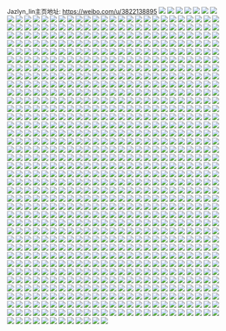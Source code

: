 Jazlyn_lin主页地址: https://weibo.com/u/3822138895 
![](https://wx4.sinaimg.cn/mw2000/e3d1360fgy1h91axoqbtnj21r0340qv5.jpg) 
![](https://wx4.sinaimg.cn/mw2000/e3d1360fgy1h91axzfii9j21r0340u0x.jpg) 
![](https://wx4.sinaimg.cn/mw2000/e3d1360fgy1h91axrpwn2j21np2y5b2a.jpg) 
![](https://wx4.sinaimg.cn/mw2000/e3d1360fgy1h91axutos6j21r0340hdu.jpg) 
![](https://wx4.sinaimg.cn/mw2000/e3d1360fgy1h91axxjiorj21r0340e82.jpg) 
![](https://wx4.sinaimg.cn/mw2000/e3d1360fgy1h91axm72bzj21ms2wib2a.jpg) 
![](https://wx4.sinaimg.cn/mw2000/e3d1360fgy1h8wlfv59tuj21sc2dsb29.jpg) 
![](https://wx4.sinaimg.cn/mw2000/e3d1360fgy1h8wlfw0g7kj21sc2dskjl.jpg) 
![](https://wx4.sinaimg.cn/mw2000/e3d1360fgy1h8wlfxoa36j21ow2967wh.jpg) 
![](https://wx4.sinaimg.cn/mw2000/e3d1360fgy1h8wlg2bdl7j21sc2dsx6p.jpg) 
![](https://wx4.sinaimg.cn/mw2000/e3d1360fgy1h8tay3f24gj20g01s0k8q.jpg) 
![](https://wx4.sinaimg.cn/mw2000/e3d1360fgy1h8tay435smj20pt33ve20.jpg) 
![](https://wx4.sinaimg.cn/mw2000/e3d1360fgy1h8tay2t8prj20j724rtp3.jpg) 
![](https://wx4.sinaimg.cn/mw2000/e3d1360fgy1h8tay4zds4j20mm2zdqs6.jpg) 
![](https://wx4.sinaimg.cn/mw2000/e3d1360fgy1h8tay5wvk1j20sg35snp1.jpg) 
![](https://wx4.sinaimg.cn/mw2000/e3d1360fgy1h8tay6g3jcj20fq1qygwc.jpg) 
![](https://wx4.sinaimg.cn/mw2000/e3d1360fgy1h8tay6wii7j20jo26q4a7.jpg) 
![](https://wx4.sinaimg.cn/mw2000/e3d1360fgy1h8tay7d6mrj20h01w0k4h.jpg) 
![](https://wx4.sinaimg.cn/mw2000/e3d1360fgy1h8tay825xqj20iy23tql3.jpg) 
![](https://wx4.sinaimg.cn/mw2000/e3d1360fgy1h8cuppblzcj20sg35sx6q.jpg) 
![](https://wx4.sinaimg.cn/mw2000/e3d1360fgy1h8cupq8b8dj20no2gqasl.jpg) 
![](https://wx4.sinaimg.cn/mw2000/e3d1360fgy1h8cupqyt3sj20n42kh1bl.jpg) 
![](https://wx4.sinaimg.cn/mw2000/e3d1360fgy1h8cuprlbuzj20js2747jv.jpg) 
![](https://wx4.sinaimg.cn/mw2000/e3d1360fgy1h8cupst23qj20ls2f47jq.jpg) 
![](https://wx4.sinaimg.cn/mw2000/e3d1360fgy1h8cuptchc0j20gm1uhdrw.jpg) 
![](https://wx4.sinaimg.cn/mw2000/e3d1360fgy1h8cupju7edj20sg35snpe.jpg) 
![](https://wx4.sinaimg.cn/mw2000/e3d1360fgy1h8cupzjm66j20sg35shdt.jpg) 
![](https://wx4.sinaimg.cn/mw2000/e3d1360fgy1h8tb4xhmxzj20sg35shdt.jpg) 
![](https://wx4.sinaimg.cn/mw2000/e3d1360fgy1h887kj2x0qj223u35sx6p.jpg) 
![](https://wx4.sinaimg.cn/mw2000/e3d1360fgy1h887k66z18j223u35sb2a.jpg) 
![](https://wx4.sinaimg.cn/mw2000/e3d1360fgy1h887lpr1w8j223u35sx6q.jpg) 
![](https://wx4.sinaimg.cn/mw2000/e3d1360fgy1h84nla36szj20p831bnk9.jpg) 
![](https://wx4.sinaimg.cn/mw2000/e3d1360fgy1h84nl96zsvj20ly2fqkal.jpg) 
![](https://wx4.sinaimg.cn/mw2000/e3d1360fgy1h84nlbntouj20hc1xews3.jpg) 
![](https://wx4.sinaimg.cn/mw2000/e3d1360fgy1h84nlaz90lj20jp1n1jxn.jpg) 
![](https://wx4.sinaimg.cn/mw2000/e3d1360fgy1h84nlal7k7j20vp1wm44c.jpg) 
![](https://wx4.sinaimg.cn/mw2000/e3d1360fgy1h84nldpwt2j20sg2p67wh.jpg) 
![](https://wx4.sinaimg.cn/mw2000/e3d1360fgy1h84nlea1s5j20ek1m7doz.jpg) 
![](https://wx4.sinaimg.cn/mw2000/e3d1360fgy1h84nlexfl8j20g41siqcx.jpg) 
![](https://wx4.sinaimg.cn/mw2000/e3d1360fgy1h84nlfvdtej20jc25ctnv.jpg) 
![](https://wx4.sinaimg.cn/mw2000/e3d1360fgy1h7wfid00flj20hm1yek48.jpg) 
![](https://wx4.sinaimg.cn/mw2000/e3d1360fgy1h7wfidz5dmj20im22fwqq.jpg) 
![](https://wx4.sinaimg.cn/mw2000/e3d1360fgy1h7wfic9llmj20ga1t5k0f.jpg) 
![](https://wx4.sinaimg.cn/mw2000/e3d1360fgy1h7wfieva96j20mo2inh38.jpg) 
![](https://wx4.sinaimg.cn/mw2000/e3d1360fgy1h7wfifpqmdj20nj35qnhr.jpg) 
![](https://wx4.sinaimg.cn/mw2000/e3d1360fgy1h7wfigjh4mj20ma2h6h2l.jpg) 
![](https://wx4.sinaimg.cn/mw2000/e3d1360fgy1h7wfihodl1j20qu2zc4jb.jpg) 
![](https://wx4.sinaimg.cn/mw2000/e3d1360fgy1h7wfiisnk2j20k12i3h3e.jpg) 
![](https://wx4.sinaimg.cn/mw2000/e3d1360fgy1h7wfikggr0j20yi0yi11u.jpg) 
![](https://wx4.sinaimg.cn/mw2000/e3d1360fgy1h7qx1untzyj20yi1pck51.jpg) 
![](https://wx4.sinaimg.cn/mw2000/e3d1360fgy1h7pvifsnlpj20sg23u4oo.jpg) 
![](https://wx4.sinaimg.cn/mw2000/e3d1360fgy1h7pvidb2knj20sg23unmq.jpg) 
![](https://wx4.sinaimg.cn/mw2000/e3d1360fgy1h7pvhx39woj20sg23u1kx.jpg) 
![](https://wx4.sinaimg.cn/mw2000/e3d1360fgy1h7pvi0ux3rj20sg23u7re.jpg) 
![](https://wx4.sinaimg.cn/mw2000/e3d1360fgy1h7pvimm104j20sg2dce81.jpg) 
![](https://wx4.sinaimg.cn/mw2000/e3d1360fgy1h7pvi4rdasj20sg2nzhdt.jpg) 
![](https://wx4.sinaimg.cn/mw2000/e3d1360fgy1h7pvhu9gzpj20yi22ob29.jpg) 
![](https://wx4.sinaimg.cn/mw2000/e3d1360fgy1h7pvi9trirj20yi22ob29.jpg) 
![](https://wx4.sinaimg.cn/mw2000/e3d1360fgy1h7pvij2xgvj20sg23ub29.jpg) 
![](https://wx4.sinaimg.cn/mw2000/e3d1360fgy1h7fo7ko738j20sg6bltrd.jpg) 
![](https://wx4.sinaimg.cn/mw2000/e3d1360fgy1h7fo7r5jrzj20sg23u1kx.jpg) 
![](https://wx4.sinaimg.cn/mw2000/e3d1360fgy1h7fo7oxs25j20m42gek4t.jpg) 
![](https://wx4.sinaimg.cn/mw2000/e3d1360fgy1h7fo7s1xr8j20r224otpb.jpg) 
![](https://wx4.sinaimg.cn/mw2000/e3d1360fgy1h7fo7speafj20fv1rf11z.jpg) 
![](https://wx4.sinaimg.cn/mw2000/e3d1360fgy1h7fo7tavx9j20hm1yek1r.jpg) 
![](https://wx4.sinaimg.cn/mw2000/e3d1360fgy1h7fo7d395oj20id21f16d.jpg) 
![](https://wx4.sinaimg.cn/mw2000/e3d1360fgy1h7fo7u3ij3j20lf2dpkaw.jpg) 
![](https://wx4.sinaimg.cn/mw2000/e3d1360fgy1h7fo7v47sqj20iu23d175.jpg) 
![](https://wx4.sinaimg.cn/mw2000/e3d1360fgy1h77kz5maaqj20k2288qk0.jpg) 
![](https://wx4.sinaimg.cn/mw2000/e3d1360fgy1h77kvq07hbj20o02o0b1p.jpg) 
![](https://wx4.sinaimg.cn/mw2000/e3d1360fgy1h77kvqtjt6j20j324btmh.jpg) 
![](https://wx4.sinaimg.cn/mw2000/e3d1360fgy1h77kvurandj21sc2dsx6p.jpg) 
![](https://wx4.sinaimg.cn/mw2000/e3d1360fgy1h77kvvokyaj21sc2dsb29.jpg) 
![](https://wx4.sinaimg.cn/mw2000/e3d1360fgy1h77kvwap2gj20hg1xswqg.jpg) 
![](https://wx4.sinaimg.cn/mw2000/e3d1360fgy1h77kvwstzoj20g51slgyn.jpg) 
![](https://wx4.sinaimg.cn/mw2000/e3d1360fgy1h77kvxfoftj20m72gtar4.jpg) 
![](https://wx4.sinaimg.cn/mw2000/e3d1360fgy1h77kw1jmevj20sg35s4qq.jpg) 
![](https://wx4.sinaimg.cn/mw2000/e3d1360fgy1h77kxtc5bnj20hy3zk7sj.jpg) 
![](https://wx4.sinaimg.cn/mw2000/e3d1360fgy1h71lsllqndj21no18r7bb.jpg) 
![](https://wx4.sinaimg.cn/mw2000/e3d1360fgy1h71lsg4wiej21r41bcaig.jpg) 
![](https://wx4.sinaimg.cn/mw2000/e3d1360fgy1h71lrpx7glj21mt184wjh.jpg) 
![](https://wx4.sinaimg.cn/mw2000/e3d1360fgy1h71lsjxf7gj21r41bcag7.jpg) 
![](https://wx4.sinaimg.cn/mw2000/e3d1360fgy1h71lsacuu5j21r41bckjl.jpg) 
![](https://wx4.sinaimg.cn/mw2000/e3d1360fgy1h71lrlwl2qj21r41bcgrl.jpg) 
![](https://wx4.sinaimg.cn/mw2000/e3d1360fgy1h6zckuneyoj20n11ss7hj.jpg) 
![](https://wx4.sinaimg.cn/mw2000/e3d1360fgy1h6zckp5pb1j20pg2tr470.jpg) 
![](https://wx4.sinaimg.cn/mw2000/e3d1360fgy1h6zckq9ybzj20kh29x4f1.jpg) 
![](https://wx4.sinaimg.cn/mw2000/e3d1360fgy1h6zckrdnmjj20n62koalb.jpg) 
![](https://wx4.sinaimg.cn/mw2000/e3d1360fgy1h6zckrx6v4j20fs1bdjsx.jpg) 
![](https://wx4.sinaimg.cn/mw2000/e3d1360fgy1h6zcknz9yzj20jw207ade.jpg) 
![](https://wx4.sinaimg.cn/mw2000/e3d1360fgy1h6zcksx181j20j824wtg8.jpg) 
![](https://wx4.sinaimg.cn/mw2000/e3d1360fgy1h6zcktxjpoj20ni2m1tuk.jpg) 
![](https://wx4.sinaimg.cn/mw2000/e3d1360fgy1h6zcl22uj4j20sg6bi7wj.jpg) 
![](https://wx4.sinaimg.cn/mw2000/e3d1360fgy1h6vigu3khgj223u35s0zq.jpg) 
![](https://wx4.sinaimg.cn/mw2000/e3d1360fgy1h6vigy21erj223u35sx6p.jpg) 
![](https://wx4.sinaimg.cn/mw2000/e3d1360fgy1h6vigweqc5j224836cx6p.jpg) 
![](https://wx4.sinaimg.cn/mw2000/e3d1360fgy1h6vigjztd6j223u35su0y.jpg) 
![](https://wx4.sinaimg.cn/mw2000/e3d1360fgy1h6vigzpgikj22c0340e82.jpg) 
![](https://wx4.sinaimg.cn/mw2000/e3d1360fgy1h6vih0v4rhj22c03404qq.jpg) 
![](https://wx4.sinaimg.cn/mw2000/e3d1360fgy1h6vih2i36gj22c0340hdu.jpg) 
![](https://wx4.sinaimg.cn/mw2000/e3d1360fgy1h6vih66gjoj22c0340x6q.jpg) 
![](https://wx4.sinaimg.cn/mw2000/e3d1360fgy1h6vih9zk3gj22c0340b2b.jpg) 
![](https://wx4.sinaimg.cn/mw2000/e3d1360fgy1h6shj1hwmcj20yi1l0dla.jpg) 
![](https://wx4.sinaimg.cn/mw2000/e3d1360fgy1h6shj2pyuoj20jc25c4af.jpg) 
![](https://wx4.sinaimg.cn/mw2000/e3d1360fgy1h6shj41yp0j20or31f4jm.jpg) 
![](https://wx4.sinaimg.cn/mw2000/e3d1360fgy1h6shj4zadqj20ky2pok8b.jpg) 
![](https://wx4.sinaimg.cn/mw2000/e3d1360fgy1h6shj02ng7j20pu2ve7b0.jpg) 
![](https://wx4.sinaimg.cn/mw2000/e3d1360fgy1h6shj6nt46j20or2r0nkz.jpg) 
![](https://wx4.sinaimg.cn/mw2000/e3d1360fgy1h6shjv8mtvj20sg6biqv6.jpg) 
![](https://wx4.sinaimg.cn/mw2000/e3d1360fgy1h6shje54ijj20sg2rvkjl.jpg) 
![](https://wx4.sinaimg.cn/mw2000/e3d1360fgy1h6shjz6vddj20sg16owhl.jpg) 
![](https://wx4.sinaimg.cn/mw2000/e3d1360fgy1h6lcnkfniwj21b72bx430.jpg) 
![](https://wx4.sinaimg.cn/mw2000/e3d1360fgy1h6lcnmxwq8j21t9380e81.jpg) 
![](https://wx4.sinaimg.cn/mw2000/e3d1360fgy1h6lcnicdsyj20rj1cyjsn.jpg) 
![](https://wx4.sinaimg.cn/mw2000/e3d1360fgy1h6lcnp8cg7j21qz340e81.jpg) 
![](https://wx4.sinaimg.cn/mw2000/e3d1360fgy1h6lcnrh9hyj21pq31qqv5.jpg) 
![](https://wx4.sinaimg.cn/mw2000/e3d1360fgy1h6lcntbjuvj21ji2qob29.jpg) 
![](https://wx4.sinaimg.cn/mw2000/e3d1360fgy1h6jtfnpnpuj20hz1zvjvn.jpg) 
![](https://wx4.sinaimg.cn/mw2000/e3d1360fgy1h6jtfoimftj20dm1jjtfp.jpg) 
![](https://wx4.sinaimg.cn/mw2000/e3d1360fgy1h6jtfpa1hoj20n92l0afl.jpg) 
![](https://wx4.sinaimg.cn/mw2000/e3d1360fgy1h6jtfn1viuj20fs1r6wiz.jpg) 
![](https://wx4.sinaimg.cn/mw2000/e3d1360fgy1h6jtfql8lrj20nk2m7k33.jpg) 
![](https://wx4.sinaimg.cn/mw2000/e3d1360fgy1h6jtfrhuvqj20jg25qgqk.jpg) 
![](https://wx4.sinaimg.cn/mw2000/e3d1360fgy1h6jtfy2ro1j20sg6bi4qr.jpg) 
![](https://wx4.sinaimg.cn/mw2000/e3d1360fgy1h6jtfyxvrnj20sg0r4wic.jpg) 
![](https://wx4.sinaimg.cn/mw2000/e3d1360fgy1h6jtg0pzduj20sg1u0au3.jpg) 
![](https://wx4.sinaimg.cn/mw2000/e3d1360fgy1h6b3to63evj20dj1i40za.jpg) 
![](https://wx4.sinaimg.cn/mw2000/e3d1360fgy1h6b3tox6wsj20gf1tnq6t.jpg) 
![](https://wx4.sinaimg.cn/mw2000/e3d1360fgy1h6b3tn5fkpj20sg6bingz.jpg) 
![](https://wx4.sinaimg.cn/mw2000/e3d1360fgy1h6b3tdsi53j20kk2aatco.jpg) 
![](https://wx4.sinaimg.cn/mw2000/e3d1360fgy1h6b3trp4lcj20u019ojw1.jpg) 
![](https://wx4.sinaimg.cn/mw2000/e3d1360fgy1h6b3tqdorvj20hh1xx41g.jpg) 
![](https://wx4.sinaimg.cn/mw2000/e3d1360fgy1h6b3tplczuj20dt1j7qam.jpg) 
![](https://wx4.sinaimg.cn/mw2000/e3d1360fgy1h6b3tejywrj20qr1zcmzq.jpg) 
![](https://wx4.sinaimg.cn/mw2000/e3d1360fgy1h6b3tr7wqdj20qs2fednl.jpg) 
![](https://wx4.sinaimg.cn/mw2000/e3d1360fgy1h64x92h2kuj20ke29k0z8.jpg) 
![](https://wx4.sinaimg.cn/mw2000/e3d1360fgy1h64x93feoaj20ma2h3djg.jpg) 
![](https://wx4.sinaimg.cn/mw2000/e3d1360fgy1h64x954evvj20qo2yn7eb.jpg) 
![](https://wx4.sinaimg.cn/mw2000/e3d1360fgy1h64x9698dmj20pe2pftmn.jpg) 
![](https://wx4.sinaimg.cn/mw2000/e3d1360fgy1h64x91c2tej20qh2xxti7.jpg) 
![](https://wx4.sinaimg.cn/mw2000/e3d1360fgy1h64x984yh1j20q02w01kx.jpg) 
![](https://wx4.sinaimg.cn/mw2000/e3d1360fgy1h64x99dkdqj20kz2bv4f8.jpg) 
![](https://wx4.sinaimg.cn/mw2000/e3d1360fgy1h64x9ahoq5j20sg1udh2c.jpg) 
![](https://wx4.sinaimg.cn/mw2000/e3d1360fgy1h64x9jzcnwj20sg6bi4qr.jpg) 
![](https://wx4.sinaimg.cn/mw2000/e3d1360fgy1h5zinohtiqj223v35s0y6.jpg) 
![](https://wx4.sinaimg.cn/mw2000/e3d1360fgy1h5zio822rvj223v35safi.jpg) 
![](https://wx4.sinaimg.cn/mw2000/e3d1360fgy1h5uxc6xd0yj21zt2nr4qq.jpg) 
![](https://wx4.sinaimg.cn/mw2000/e3d1360fgy1h5uxcdc3q8j220w2p61ky.jpg) 
![](https://wx4.sinaimg.cn/mw2000/e3d1360fgy1h5ux97ege6j20sg59l17i.jpg) 
![](https://wx4.sinaimg.cn/mw2000/e3d1360fgy1h5ux98bpz5j20ll2edjug.jpg) 
![](https://wx4.sinaimg.cn/mw2000/e3d1360fgy1h5ux99djn4j20n92l0gov.jpg) 
![](https://wx4.sinaimg.cn/mw2000/e3d1360fgy1h5ux9aqhbwj20hs1z2k93.jpg) 
![](https://wx4.sinaimg.cn/mw2000/e3d1360fgy1h5ux91w44tj20kz2kodlm.jpg) 
![](https://wx4.sinaimg.cn/mw2000/e3d1360fgy1h5ux9bkg7rj20qc2xatp1.jpg) 
![](https://wx4.sinaimg.cn/mw2000/e3d1360fgy1h5ux9cohlij20h81wyk5h.jpg) 
![](https://wx4.sinaimg.cn/mw2000/e3d1360fgy1h5ux9dc2e1j20iz23vwtx.jpg) 
![](https://wx4.sinaimg.cn/mw2000/e3d1360fgy1h5ux9hgbnsj20sg3y84qq.jpg) 
![](https://wx4.sinaimg.cn/mw2000/e3d1360fgy1h5np13pb5vj20r931878x.jpg) 
![](https://wx4.sinaimg.cn/mw2000/e3d1360fgy1h5np15os3uj20sg2dcnkx.jpg) 
![](https://wx4.sinaimg.cn/mw2000/e3d1360fgy1h5np16ziuqj20sg2dc7p9.jpg) 
![](https://wx4.sinaimg.cn/mw2000/e3d1360fgy1h5np11wswgj20sg2dcx4q.jpg) 
![](https://wx4.sinaimg.cn/mw2000/e3d1360fgy1h5np1hyd7vj226k2wrb2a.jpg) 
![](https://wx4.sinaimg.cn/mw2000/e3d1360fgy1h5np1860l5j20yi1pc7fj.jpg) 
![](https://wx4.sinaimg.cn/mw2000/e3d1360fgy1h5np193yusj20il1xowku.jpg) 
![](https://wx4.sinaimg.cn/mw2000/e3d1360fgy1h5np1aa3fij20sg2dc7oj.jpg) 
![](https://wx4.sinaimg.cn/mw2000/e3d1360fgy1h5np1f378oj20sg35sqv5.jpg) 
![](https://wx4.sinaimg.cn/mw2000/e3d1360fgy1h5i8ctqmugj20ls2f2wwe.jpg) 
![](https://wx4.sinaimg.cn/mw2000/e3d1360fgy1h5i8cucsqyj20fk1q8ndk.jpg) 
![](https://wx4.sinaimg.cn/mw2000/e3d1360fgy1h5i8cvj8jjj20sg35s4qp.jpg) 
![](https://wx4.sinaimg.cn/mw2000/e3d1360fgy1h5i8cwk0k6j20o62ootwq.jpg) 
![](https://wx4.sinaimg.cn/mw2000/e3d1360fgy1h5i8cxnirhj20oc2pc4ls.jpg) 
![](https://wx4.sinaimg.cn/mw2000/e3d1360fgy1h5i8cstpl5j20nw2nkkem.jpg) 
![](https://wx4.sinaimg.cn/mw2000/e3d1360fgy1h5i8czvkh4j20sg2dc7wh.jpg) 
![](https://wx4.sinaimg.cn/mw2000/e3d1360fgy1h5i8d0zhksj21oz30eb29.jpg) 
![](https://wx4.sinaimg.cn/mw2000/e3d1360fgy1h5i8d23u1ij20pt2v9tv5.jpg) 
![](https://wx4.sinaimg.cn/mw2000/e3d1360fgy1h57n2bu05fj20mb2h97pv.jpg) 
![](https://wx4.sinaimg.cn/mw2000/e3d1360fgy1h57n2ctag4j20md2hfe01.jpg) 
![](https://wx4.sinaimg.cn/mw2000/e3d1360fgy1h57n2dtdq8j20o82wz7io.jpg) 
![](https://wx4.sinaimg.cn/mw2000/e3d1360fgy1h57n2ekdp4j20np2msam3.jpg) 
![](https://wx4.sinaimg.cn/mw2000/e3d1360fgy1h57n2fcunjj20rw2bndwu.jpg) 
![](https://wx4.sinaimg.cn/mw2000/e3d1360fgy1h57n2ggxc8j20mf2howzb.jpg) 
![](https://wx4.sinaimg.cn/mw2000/e3d1360fgy1h57n2p1x53j20lr2f0dwf.jpg) 
![](https://wx4.sinaimg.cn/mw2000/e3d1360fgy1h57n2h4kggj20jf25pdsh.jpg) 
![](https://wx4.sinaimg.cn/mw2000/e3d1360fgy1h57n2jv6nfj20sg23ub29.jpg) 
![](https://wx4.sinaimg.cn/mw2000/e3d1360fgy1h56bb272bkj21pq2ab4pc.jpg) 
![](https://wx4.sinaimg.cn/mw2000/e3d1360fgy1h56bayvrvvj22c0340npd.jpg) 
![](https://wx4.sinaimg.cn/mw2000/e3d1360fgy1h56bbmtgeej20u01407bk.jpg) 
![](https://wx4.sinaimg.cn/mw2000/e3d1360fgy1h50t8idrr5j20oy2rsaw7.jpg) 
![](https://wx4.sinaimg.cn/mw2000/e3d1360fgy1h50t8x9bvkj20li2e0wyl.jpg) 
![](https://wx4.sinaimg.cn/mw2000/e3d1360fgy1h50v6scpihj20fm1qh49r.jpg) 
![](https://wx4.sinaimg.cn/mw2000/e3d1360fgy1h50v6vqr0aj20pi2r119p.jpg) 
![](https://wx4.sinaimg.cn/mw2000/e3d1360fgy1h50v6zc9syj20sg35styv.jpg) 
![](https://wx4.sinaimg.cn/mw2000/e3d1360fgy1h50v6q5vcpj20or2r01kx.jpg) 
![](https://wx4.sinaimg.cn/mw2000/e3d1360fgy1h50v70a05ij20mu2jc7ok.jpg) 
![](https://wx4.sinaimg.cn/mw2000/e3d1360fgy1h50v7236jpj20ny2nrnjq.jpg) 
![](https://wx4.sinaimg.cn/mw2000/e3d1360fgy1h50t8g91ixj20p42shwt5.jpg) 
![](https://wx4.sinaimg.cn/mw2000/e3d1360fgy1h4zpy455u3j218y0tygtz.jpg) 
![](https://wx4.sinaimg.cn/mw2000/e3d1360fgy1h4zpuoou2bj20u0140te5.jpg) 
![](https://wx4.sinaimg.cn/mw2000/e3d1360fgy1h4zpunx6c7j20u0140acw.jpg) 
![](https://wx4.sinaimg.cn/mw2000/e3d1360fgy1h4zpuvtvvhj20u01sydl0.jpg) 
![](https://wx4.sinaimg.cn/mw2000/e3d1360fgy1h4zpvho41cj20u01sywlj.jpg) 
![](https://wx4.sinaimg.cn/mw2000/e3d1360fgy1h4zpul89d1j20u01sy79j.jpg) 
![](https://wx4.sinaimg.cn/mw2000/e3d1360fgy1h4zpulvrm2j20u01sxjwc.jpg) 
![](https://wx4.sinaimg.cn/mw2000/e3d1360fgy1h4zpumodmwj20u01sy47u.jpg) 
![](https://wx4.sinaimg.cn/mw2000/e3d1360fgy1h4zpv4okt4j20u01syn36.jpg) 
![](https://wx4.sinaimg.cn/mw2000/e3d1360fgy1h4zpunfbz7j20u01hck1j.jpg) 
![](https://wx4.sinaimg.cn/mw2000/e3d1360fgy1h4v29il9czj20u01hc7lr.jpg) 
![](https://wx4.sinaimg.cn/mw2000/e3d1360fgy1h4v29lrkarj20u01hc7ki.jpg) 
![](https://wx4.sinaimg.cn/mw2000/e3d1360fgy1h4v29o9xqpj20u01hagv5.jpg) 
![](https://wx4.sinaimg.cn/mw2000/e3d1360fgy1h4v29srjxkj20u01hc15l.jpg) 
![](https://wx4.sinaimg.cn/mw2000/e3d1360fgy1h4v29u37epj20u01hcwle.jpg) 
![](https://wx4.sinaimg.cn/mw2000/e3d1360fgy1h4v29pu5k9j20u01hygw6.jpg) 
![](https://wx4.sinaimg.cn/mw2000/e3d1360fgy1h4xf5ualowj20u01hcqbk.jpg) 
![](https://wx4.sinaimg.cn/mw2000/e3d1360fgy1h4rjqrhbzij20k72t11da.jpg) 
![](https://wx4.sinaimg.cn/mw2000/e3d1360fgy1h4rjqseb3pj20qy3v4170.jpg) 
![](https://wx4.sinaimg.cn/mw2000/e3d1360fgy1h4rjqun5v1j20sg3y8b29.jpg) 
![](https://wx4.sinaimg.cn/mw2000/e3d1360fgy1h4rjqw8xx4j20g8295k6v.jpg) 
![](https://wx4.sinaimg.cn/mw2000/e3d1360fgy1h4rjqpiw1tj20sg3if7wh.jpg) 
![](https://wx4.sinaimg.cn/mw2000/e3d1360fgy1h4rjrcjfg1j20nz3bu4qp.jpg) 
![](https://wx4.sinaimg.cn/mw2000/e3d1360fgy1h4rjrg6pslj20k92tax1d.jpg) 
![](https://wx4.sinaimg.cn/mw2000/e3d1360fgy1h4rjrllzo7j20ng3981k8.jpg) 
![](https://wx4.sinaimg.cn/mw2000/e3d1360fgy1h4rjronu48j20n637ve5k.jpg) 
![](https://wx4.sinaimg.cn/mw2000/e3d1360fgy1h4nces6hqtj22512upnpd.jpg) 
![](https://wx4.sinaimg.cn/mw2000/e3d1360fgy1h4ncenvp2aj22c03407wj.jpg) 
![](https://wx4.sinaimg.cn/mw2000/e3d1360fgy1h4nceqwicyj21r02c0b29.jpg) 
![](https://wx4.sinaimg.cn/mw2000/e3d1360fgy1h4ncepdk2rj21r02c0e81.jpg) 
![](https://wx4.sinaimg.cn/mw2000/e3d1360fgy1h4ncet5775j21yx2mk1kx.jpg) 
![](https://wx4.sinaimg.cn/mw2000/e3d1360fgy1h4lsr2b6r3j20km2v4nai.jpg) 
![](https://wx4.sinaimg.cn/mw2000/e3d1360fgy1h4lsr5oaxjj20sg3k01kx.jpg) 
![](https://wx4.sinaimg.cn/mw2000/e3d1360fgy1h4lsr874q8j20sg35sqso.jpg) 
![](https://wx4.sinaimg.cn/mw2000/e3d1360fgy1h4lsr1cbkmj20sg35s1kt.jpg) 
![](https://wx4.sinaimg.cn/mw2000/e3d1360fgy1h4lsrasyyyj20sg35s1kx.jpg) 
![](https://wx4.sinaimg.cn/mw2000/e3d1360fgy1h4lsrbwusrj20h81zr7em.jpg) 
![](https://wx4.sinaimg.cn/mw2000/e3d1360fgy1h4lsreizpmj20s63ps1kx.jpg) 
![](https://wx4.sinaimg.cn/mw2000/e3d1360fgy1h4lsrfhpt6j20sg35sgun.jpg) 
![](https://wx4.sinaimg.cn/mw2000/e3d1360fgy1h4lsri1pohj20sg35skj4.jpg) 
![](https://wx4.sinaimg.cn/mw2000/e3d1360fgy1h4jfqbkoqqj20ms3mxtrf.jpg) 
![](https://wx4.sinaimg.cn/mw2000/e3d1360fgy1h4jfpyzzl0j20ig2tgk28.jpg) 
![](https://wx4.sinaimg.cn/mw2000/e3d1360fgy1h4jfq6eb40j20ih2fpahh.jpg) 
![](https://wx4.sinaimg.cn/mw2000/e3d1360fgy1h4jfq8xuw1j20l42xj4ic.jpg) 
![](https://wx4.sinaimg.cn/mw2000/e3d1360fgy1h4jfqjuh3zj20sg4h6hdt.jpg) 
![](https://wx4.sinaimg.cn/mw2000/e3d1360fgy1h4jfq1o31qj20mw36fkch.jpg) 
![](https://wx4.sinaimg.cn/mw2000/e3d1360fgy1h4jfq3g985j20ho27jwpc.jpg) 
![](https://wx4.sinaimg.cn/mw2000/e3d1360fgy1h4jfpxbz3oj20sg3y84qp.jpg) 
![](https://wx4.sinaimg.cn/mw2000/e3d1360fgy1h4jfq5hfh9j20np3aikcd.jpg) 
![](https://wx4.sinaimg.cn/mw2000/e3d1360fgy1h4bgl93rl1j20qc3nphdt.jpg) 
![](https://wx4.sinaimg.cn/mw2000/e3d1360fgy1h4bgla9tw1j20oc3do7wh.jpg) 
![](https://wx4.sinaimg.cn/mw2000/e3d1360fgy1h4bglbhgszj20o33cgkj9.jpg) 
![](https://wx4.sinaimg.cn/mw2000/e3d1360fgy1h4bgld0ypwj20sg3y84qp.jpg) 
![](https://wx4.sinaimg.cn/mw2000/e3d1360fgy1h4bgldsecmj20kl31w7gh.jpg) 
![](https://wx4.sinaimg.cn/mw2000/e3d1360fgy1h4bgl7qx1sj20lh2zdkgc.jpg) 
![](https://wx4.sinaimg.cn/mw2000/e3d1360fgy1h4bglelhooj20es2gmk7f.jpg) 
![](https://wx4.sinaimg.cn/mw2000/e3d1360fgy1h4bglky1a6j20sg4qo1kz.jpg) 
![](https://wx4.sinaimg.cn/mw2000/e3d1360fgy1h4bglm0fcuj20is2zx4oz.jpg) 
![](https://wx4.sinaimg.cn/mw2000/e3d1360fly1h4a5wsfagzj20tz1eoq7p.jpg) 
![](https://wx4.sinaimg.cn/mw2000/e3d1360fly1h4a61jvpd8j20u0140n25.jpg) 
![](https://wx4.sinaimg.cn/mw2000/e3d1360fly1h4a5s7g9v7j20u0140k06.jpg) 
![](https://wx4.sinaimg.cn/mw2000/e3d1360fly1h4a5s87745j20u0140qbl.jpg) 
![](https://wx4.sinaimg.cn/mw2000/e3d1360fly1h4a5s9bgy6j20u0140ajt.jpg) 
![](https://wx4.sinaimg.cn/mw2000/e3d1360fly1h4a5saml0wj20u01hc11d.jpg) 
![](https://wx4.sinaimg.cn/mw2000/e3d1360fly1h4a5s6n4shj20u0140k03.jpg) 
![](https://wx4.sinaimg.cn/mw2000/e3d1360fly1h4a5sbv2pzj20u0140tjb.jpg) 
![](https://wx4.sinaimg.cn/mw2000/e3d1360fly1h4a5vlhge0j20u00u0n1w.jpg) 
![](https://wx4.sinaimg.cn/mw2000/e3d1360fly1h494rshuycj20u01hdqcb.jpg) 
![](https://wx4.sinaimg.cn/mw2000/e3d1360fly1h494ruaxhgj20u01hcara.jpg) 
![](https://wx4.sinaimg.cn/mw2000/e3d1360fly1h494rqvch3j20u01hctt6.jpg) 
![](https://wx4.sinaimg.cn/mw2000/e3d1360fly1h494rvg98nj20u01hck1y.jpg) 
![](https://wx4.sinaimg.cn/mw2000/e3d1360fly1h494rwjsxbj20u01hc7cq.jpg) 
![](https://wx4.sinaimg.cn/mw2000/e3d1360fly1h494rydxs6j20u01hcqi7.jpg) 
![](https://wx4.sinaimg.cn/mw2000/e3d1360fly1h494rzlbpvj20u01hc4ac.jpg) 
![](https://wx4.sinaimg.cn/mw2000/e3d1360fly1h494s1dusjj20u01hch3h.jpg) 
![](https://wx4.sinaimg.cn/mw2000/e3d1360fly1h494s3ccm0j20u01hcgzo.jpg) 
![](https://wx4.sinaimg.cn/mw2000/e3d1360fly1h46tmkaqm6j20u0141alu.jpg) 
![](https://wx4.sinaimg.cn/mw2000/e3d1360fly1h46tmn1f7hj20u0140tkx.jpg) 
![](https://wx4.sinaimg.cn/mw2000/e3d1360fly1h46tmoxrvrj20u0140drm.jpg) 
![](https://wx4.sinaimg.cn/mw2000/e3d1360fly1h46tmq2czkj20u01400zd.jpg) 
![](https://wx4.sinaimg.cn/mw2000/e3d1360fly1h44dwumj3qj20u01hc12r.jpg) 
![](https://wx4.sinaimg.cn/mw2000/e3d1360fly1h44dvxfu5ej20u01hcnef.jpg) 
![](https://wx4.sinaimg.cn/mw2000/e3d1360fly1h44dvvl3n8j20u01hck56.jpg) 
![](https://wx4.sinaimg.cn/mw2000/e3d1360fly1h44dvyt3xtj20u01hcndw.jpg) 
![](https://wx4.sinaimg.cn/mw2000/e3d1360fly1h44dvzr3ovj20u01hcgt0.jpg) 
![](https://wx4.sinaimg.cn/mw2000/e3d1360fly1h41uy7q4a1j20q32wbtsx.jpg) 
![](https://wx4.sinaimg.cn/mw2000/e3d1360fly1h41uy9sdr4j20n22k614p.jpg) 
![](https://wx4.sinaimg.cn/mw2000/e3d1360fly1h41uy4w3wgj20ql2zedr6.jpg) 
![](https://wx4.sinaimg.cn/mw2000/e3d1360fly1h41uych3sjj20hc1xcwo6.jpg) 
![](https://wx4.sinaimg.cn/mw2000/e3d1360fly1h41uyokbk3j20ll2ebgxz.jpg) 
![](https://wx4.sinaimg.cn/mw2000/e3d1360fly1h41uz3wu6jj20pf2to7jt.jpg) 
![](https://wx4.sinaimg.cn/mw2000/e3d1360fly1h41uyh8mwfj20qn36wh9l.jpg) 
![](https://wx4.sinaimg.cn/mw2000/e3d1360fly1h41v03vgwbj20k02804a4.jpg) 
![](https://wx4.sinaimg.cn/mw2000/e3d1360fly1h41v26bqrqj20od2phgy1.jpg) 
![](https://wx4.sinaimg.cn/mw2000/e3d1360fgy1h3ynxwsz2kj224v2ui7wi.jpg) 
![](https://wx4.sinaimg.cn/mw2000/e3d1360fgy1h3ynxzplqzj227y2ym4qq.jpg) 
![](https://wx4.sinaimg.cn/mw2000/e3d1360fgy1h3txtnkbvhj21401e0wo4.jpg) 
![](https://wx4.sinaimg.cn/mw2000/e3d1360fgy1h3txu0xci6j20yi22o4qp.jpg) 
![](https://wx4.sinaimg.cn/mw2000/e3d1360fgy1h3txu31lurj21401e0ai0.jpg) 
![](https://wx4.sinaimg.cn/mw2000/e3d1360fgy1h3txtlu7daj226i2wohdu.jpg) 
![](https://wx4.sinaimg.cn/mw2000/e3d1360fgy1h3tx86j0tsj20sg1udaw9.jpg) 
![](https://wx4.sinaimg.cn/mw2000/e3d1360fgy1h3txupqkz4j23402c0npe.jpg) 
![](https://wx4.sinaimg.cn/mw2000/e3d1360fgy1h3loue8cspj20s52lsnj8.jpg) 
![](https://wx4.sinaimg.cn/mw2000/e3d1360fgy1h3loufeocqj20ms309ays.jpg) 
![](https://wx4.sinaimg.cn/mw2000/e3d1360fgy1h3lu23ea07j20fh1ylamk.jpg) 
![](https://wx4.sinaimg.cn/mw2000/e3d1360fgy1h3lu24x5ddj20q92xqqq8.jpg) 
![](https://wx4.sinaimg.cn/mw2000/e3d1360fgy1h3lu2614sdj20yi1pcdxs.jpg) 
![](https://wx4.sinaimg.cn/mw2000/e3d1360fgy1h3lu27bvpoj20mp2irnia.jpg) 
![](https://wx4.sinaimg.cn/mw2000/e3d1360fgy1h3lu222x29j20hq1yxds6.jpg) 
![](https://wx4.sinaimg.cn/mw2000/e3d1360fgy1h3loucu319j20pt2v81kg.jpg) 
![](https://wx4.sinaimg.cn/mw2000/e3d1360fgy1h3lu285pzcj20mh30kdps.jpg) 
![](https://wx4.sinaimg.cn/mw2000/e3d1360fgy1h3jfaxufptj21400u046r.jpg) 
![](https://wx4.sinaimg.cn/mw2000/e3d1360fgy1h3jfazu495j20u0140wl2.jpg) 
![](https://wx4.sinaimg.cn/mw2000/e3d1360fgy1h3jfb1ac7xj21400u0grm.jpg) 
![](https://wx4.sinaimg.cn/mw2000/e3d1360fgy1h3ezi339ygj224o2u8b2a.jpg) 
![](https://wx4.sinaimg.cn/mw2000/e3d1360fgy1h3ezilxarbj22c0340u0z.jpg) 
![](https://wx4.sinaimg.cn/mw2000/e3d1360fgy1h3ezi76znxj224t2ufhdu.jpg) 
![](https://wx4.sinaimg.cn/mw2000/e3d1360fgy1h3ezionv37j21rv2d5hdt.jpg) 
![](https://wx4.sinaimg.cn/mw2000/e3d1360fgy1h3ezircsz1j22aa31rnpe.jpg) 
![](https://wx4.sinaimg.cn/mw2000/e3d1360fgy1h3ezhwzvulj22832ysb2a.jpg) 
![](https://wx4.sinaimg.cn/mw2000/e3d1360fgy1h3duy4z0jsj20r739s4je.jpg) 
![](https://wx4.sinaimg.cn/mw2000/e3d1360fgy1h3duy77fh4j20py2vuqu1.jpg) 
![](https://wx4.sinaimg.cn/mw2000/e3d1360fgy1h3duy8oz5lj20gx1vn15v.jpg) 
![](https://wx4.sinaimg.cn/mw2000/e3d1360fgy1h3duyacid5j20no2mo1ct.jpg) 
![](https://wx4.sinaimg.cn/mw2000/e3d1360fgy1h3duy3wyddj20yi1pcapt.jpg) 
![](https://wx4.sinaimg.cn/mw2000/e3d1360fgy1h3duyc6g65j20ri3221kx.jpg) 
![](https://wx4.sinaimg.cn/mw2000/e3d1360fgy1h3duyekbdpj20qo2ypkc9.jpg) 
![](https://wx4.sinaimg.cn/mw2000/e3d1360fgy1h3duyg73x2j20o136u1cf.jpg) 
![](https://wx4.sinaimg.cn/mw2000/e3d1360fgy1h3duyi24zlj20j424g4es.jpg) 
![](https://wx4.sinaimg.cn/mw2000/e3d1360fgy1h3bd5qmh39j20u01hc115.jpg) 
![](https://wx4.sinaimg.cn/mw2000/e3d1360fgy1h3bd61hww1j20u01hc7bj.jpg) 
![](https://wx4.sinaimg.cn/mw2000/e3d1360fgy1h385vx5uepj20u014046v.jpg) 
![](https://wx4.sinaimg.cn/mw2000/e3d1360fgy1h385vysckkj20u01407c3.jpg) 
![](https://wx4.sinaimg.cn/mw2000/e3d1360fgy1h385vyau5mj20u01407cv.jpg) 
![](https://wx4.sinaimg.cn/mw2000/e3d1360fgy1h35wclk42tj20qb2x919h.jpg) 
![](https://wx4.sinaimg.cn/mw2000/e3d1360fgy1h35wco3cd8j20q62wqto4.jpg) 
![](https://wx4.sinaimg.cn/mw2000/e3d1360fgy1h35wcqgquyj20l82cvn8a.jpg) 
![](https://wx4.sinaimg.cn/mw2000/e3d1360fgy1h35wcrikf6j20h61wotj0.jpg) 
![](https://wx4.sinaimg.cn/mw2000/e3d1360fgy1h35wcmnbl9j20u01hdgtg.jpg) 
![](https://wx4.sinaimg.cn/mw2000/e3d1360fgy1h35wcuordij20m92gzdse.jpg) 
![](https://wx4.sinaimg.cn/mw2000/e3d1360fgy1h35wcjvdr7j20r0302k70.jpg) 
![](https://wx4.sinaimg.cn/mw2000/e3d1360fgy1h35wctf1j9j20hs44kkdd.jpg) 
![](https://wx4.sinaimg.cn/mw2000/e3d1360fgy1h35wcw3awxj20k328dn92.jpg) 
![](https://wx4.sinaimg.cn/mw2000/e3d1360fgy1h2yifz84jrj20ig21sajm.jpg) 
![](https://wx4.sinaimg.cn/mw2000/e3d1360fgy1h2yig0klfgj20sg35s4qp.jpg) 
![](https://wx4.sinaimg.cn/mw2000/e3d1360fgy1h2yig1eb7oj20pa2t4nhx.jpg) 
![](https://wx4.sinaimg.cn/mw2000/e3d1360fgy1h2yig38ebej20qe36b4qp.jpg) 
![](https://wx4.sinaimg.cn/mw2000/e3d1360fgy1h2yifyde4pj20yi1bvaka.jpg) 
![](https://wx4.sinaimg.cn/mw2000/e3d1360fgy1h2yig26yjaj20l02by7mr.jpg) 
![](https://wx4.sinaimg.cn/mw2000/e3d1360fgy1h2yig42n7qj20sg35s1g7.jpg) 
![](https://wx4.sinaimg.cn/mw2000/e3d1360fgy1h2yig4zuxvj20na2l37r8.jpg) 
![](https://wx4.sinaimg.cn/mw2000/e3d1360fgy1h2yig5p7v2j20qt2z9x06.jpg) 
![](https://wx4.sinaimg.cn/mw2000/e3d1360fgy1h2pir4v4v2j20kd2tr7hg.jpg) 
![](https://wx4.sinaimg.cn/mw2000/e3d1360fgy1h2pir5n9zaj20i42ukn66.jpg) 
![](https://wx4.sinaimg.cn/mw2000/e3d1360fgy1h2pir6v21cj20qv2zhdvf.jpg) 
![](https://wx4.sinaimg.cn/mw2000/e3d1360fgy1h2pir8i1w5j20on32xe3p.jpg) 
![](https://wx4.sinaimg.cn/mw2000/e3d1360fgy1h2pir9y3voj20k728rqef.jpg) 
![](https://wx4.sinaimg.cn/mw2000/e3d1360fgy1h2pircxfayj20hf2hz45v.jpg) 
![](https://wx4.sinaimg.cn/mw2000/e3d1360fgy1h2pir3qxvaj20l82su4bz.jpg) 
![](https://wx4.sinaimg.cn/mw2000/e3d1360fgy1h2pirjpb71j20sg3r41kx.jpg) 
![](https://wx4.sinaimg.cn/mw2000/e3d1360fgy1h2pirqqr8cj20sg1z3qil.jpg) 
![](https://wx4.sinaimg.cn/mw2000/e3d1360fgy1h2hhbwhks6j20ou2re7r7.jpg) 
![](https://wx4.sinaimg.cn/mw2000/e3d1360fgy1h2hhbzko7xj20sg3f9e81.jpg) 
![](https://wx4.sinaimg.cn/mw2000/e3d1360fgy1h2hhc068osj20ev24s473.jpg) 
![](https://wx4.sinaimg.cn/mw2000/e3d1360fgy1h2hhc0uc4wj20sg35snbt.jpg) 
![](https://wx4.sinaimg.cn/mw2000/e3d1360fgy1h2hhc1sdraj20p83i4tq7.jpg) 
![](https://wx4.sinaimg.cn/mw2000/e3d1360fgy1h2hhc2jhqkj20m82gw4en.jpg) 
![](https://wx4.sinaimg.cn/mw2000/e3d1360fgy1h2hhc385u8j20m62gmgzo.jpg) 
![](https://wx4.sinaimg.cn/mw2000/e3d1360fgy1h2hhbvme3xj20hl1yck3t.jpg) 
![](https://wx4.sinaimg.cn/mw2000/e3d1360fgy1h2hhc3zhtwj20m729vtlc.jpg) 
![](https://wx4.sinaimg.cn/mw2000/e3d1360fgy1h2a1hgtpu3j20oc2pe4mx.jpg) 
![](https://wx4.sinaimg.cn/mw2000/e3d1360fgy1h2a1hi5jrkj20jd2bynfh.jpg) 
![](https://wx4.sinaimg.cn/mw2000/e3d1360fgy1h2a1hizfw5j20lm2ei7nf.jpg) 
![](https://wx4.sinaimg.cn/mw2000/e3d1360fgy1h2a1hn0vtmj20sg2v4e81.jpg) 
![](https://wx4.sinaimg.cn/mw2000/e3d1360fgy1h2a1hp32uij20sg23udy9.jpg) 
![](https://wx4.sinaimg.cn/mw2000/e3d1360fgy1h2a1ho0q3uj20i820wn9v.jpg) 
![](https://wx4.sinaimg.cn/mw2000/e3d1360fgy1h2a1hpsq95j20nf2j3k1r.jpg) 
![](https://wx4.sinaimg.cn/mw2000/e3d1360fgy1h2a1hf8harj20oa2p6dzb.jpg) 
![](https://wx4.sinaimg.cn/mw2000/e3d1360fgy1h2a1hqwuywj20kj2a4qfs.jpg) 
![](https://wx4.sinaimg.cn/mw2000/e3d1360fgy1h210xz4x1vj20pd2tfe3z.jpg) 
![](https://wx4.sinaimg.cn/mw2000/e3d1360fgy1h210y0u7aij20g52617m9.jpg) 
![](https://wx4.sinaimg.cn/mw2000/e3d1360fgy1h210y2ea1qj20pv2vfb0d.jpg) 
![](https://wx4.sinaimg.cn/mw2000/e3d1360fgy1h210y43o8ej20p62so1kx.jpg) 
![](https://wx4.sinaimg.cn/mw2000/e3d1360fgy1h210y5nkhaj20mo2ioh5b.jpg) 
![](https://wx4.sinaimg.cn/mw2000/e3d1360fgy1h210xy1z27j20ll2lfwoc.jpg) 
![](https://wx4.sinaimg.cn/mw2000/e3d1360fgy1h210y8nqxbj20i720s170.jpg) 
![](https://wx4.sinaimg.cn/mw2000/e3d1360fgy1h210y80mb3j20sg2t4tyl.jpg) 
![](https://wx4.sinaimg.cn/mw2000/e3d1360fgy1h210y9pzyuj20pl32unl3.jpg) 
![](https://wx4.sinaimg.cn/mw2000/e3d1360fgy1h1ssppwwudj20js273k1u.jpg) 
![](https://wx4.sinaimg.cn/mw2000/e3d1360fgy1h1sspslo3oj20sg2wmaob.jpg) 
![](https://wx4.sinaimg.cn/mw2000/e3d1360fgy1h1sspoyamsj20kq2ax49g.jpg) 
![](https://wx4.sinaimg.cn/mw2000/e3d1360fgy1h1sspnqvqvj20qj3bdar7.jpg) 
![](https://wx4.sinaimg.cn/mw2000/e3d1360fgy1h1sspy2axzj20sg2v24af.jpg) 
![](https://wx4.sinaimg.cn/mw2000/e3d1360fgy1h1sspref3lj20lz2wfh2x.jpg) 
![](https://wx4.sinaimg.cn/mw2000/e3d1360fgy1h1ssptq6spj20re3nytls.jpg) 
![](https://wx4.sinaimg.cn/mw2000/e3d1360fgy1h1sspwvbkij20nc3bs4fb.jpg) 
![](https://wx4.sinaimg.cn/mw2000/e3d1360fgy1h1sspv7btjj20nz2nwwvk.jpg) 
![](https://wx4.sinaimg.cn/mw2000/e3d1360fgy1h1omze2j3kj21p630s7wi.jpg) 
![](https://wx4.sinaimg.cn/mw2000/e3d1360fgy1h1omzc0skcj21wb2j3npd.jpg) 
![](https://wx4.sinaimg.cn/mw2000/e3d1360fgy1h1omz9f20nj22c0340u0x.jpg) 
![](https://wx4.sinaimg.cn/mw2000/e3d1360fgy1h1omzaovhlj220o2owu0x.jpg) 
![](https://wx4.sinaimg.cn/mw2000/e3d1360fgy1h1kxz200qqj20qw2zle14.jpg) 
![](https://wx4.sinaimg.cn/mw2000/e3d1360fgy1h1kxz2oppej20qu2za4eu.jpg) 
![](https://wx4.sinaimg.cn/mw2000/e3d1360fgy1h1kxz3gy52j20mb2h84e7.jpg) 
![](https://wx4.sinaimg.cn/mw2000/e3d1360fgy1h1kxz4agtgj20sg35stra.jpg) 
![](https://wx4.sinaimg.cn/mw2000/e3d1360fgy1h1kxz5187kj20r330b7n9.jpg) 
![](https://wx4.sinaimg.cn/mw2000/e3d1360fgy1h1kxz5kk7zj20sg35swn7.jpg) 
![](https://wx4.sinaimg.cn/mw2000/e3d1360fgy1h1kxz18zjuj20rp319n9e.jpg) 
![](https://wx4.sinaimg.cn/mw2000/e3d1360fgy1h1kxz6d5p5j20qg2zxqmi.jpg) 
![](https://wx4.sinaimg.cn/mw2000/e3d1360fgy1h1kxz793k5j20q62wmasq.jpg) 
![](https://wx4.sinaimg.cn/mw2000/e3d1360fgy1h1ituuwsz9j20u0140aht.jpg) 
![](https://wx4.sinaimg.cn/mw2000/e3d1360fgy1h1ituue77aj20u00u00vt.jpg) 
![](https://wx4.sinaimg.cn/mw2000/e3d1360fgy1h1ituvf3fkj20u0140qaf.jpg) 
![](https://wx4.sinaimg.cn/mw2000/e3d1360fgy1h1ituw4g8hj20u0140tfp.jpg) 
![](https://wx4.sinaimg.cn/mw2000/e3d1360fgy1h1itutu7euj20u014043h.jpg) 
![](https://wx4.sinaimg.cn/mw2000/e3d1360fgy1h1itux96xuj20u0140n4d.jpg) 
![](https://wx4.sinaimg.cn/mw2000/e3d1360fgy1h1ituxw478j20u01hethb.jpg) 
![](https://wx4.sinaimg.cn/mw2000/e3d1360fgy1h1ituzhrvmj20u01hcajg.jpg) 
![](https://wx4.sinaimg.cn/mw2000/e3d1360fgy1h1ituyu5j7j20u01hcdnp.jpg) 
![](https://wx4.sinaimg.cn/mw2000/e3d1360fgy1h1dykp1a76j20q52pz7l4.jpg) 
![](https://wx4.sinaimg.cn/mw2000/e3d1360fgy1h1dykptd2kj20my2jrke1.jpg) 
![](https://wx4.sinaimg.cn/mw2000/e3d1360fgy1h1dykr1ngaj20sg35s1kx.jpg) 
![](https://wx4.sinaimg.cn/mw2000/e3d1360fgy1h1dyl3psopj20nd2flwuw.jpg) 
![](https://wx4.sinaimg.cn/mw2000/e3d1360fgy1h1dykntl5rj20k01xx434.jpg) 
![](https://wx4.sinaimg.cn/mw2000/e3d1360fgy1h1dyktk4ltj20pt2v8h3r.jpg) 
![](https://wx4.sinaimg.cn/mw2000/e3d1360fgy1h1dykubz1oj20ho1ypgz8.jpg) 
![](https://wx4.sinaimg.cn/mw2000/e3d1360fgy1h1dykvhuxej20g91t0n74.jpg) 
![](https://wx4.sinaimg.cn/mw2000/e3d1360fgy1h1dykwqv2vj20hv2cu7fl.jpg) 
![](https://wx4.sinaimg.cn/mw2000/e3d1360fgy1h14qjsxv7sj20l02bz7ov.jpg) 
![](https://wx4.sinaimg.cn/mw2000/e3d1360fgy1h14qjubhu9j20lm2lparr.jpg) 
![](https://wx4.sinaimg.cn/mw2000/e3d1360fgy1h14qk0pwbej217r25tavi.jpg) 
![](https://wx4.sinaimg.cn/mw2000/e3d1360fgy1h14qjvr16qj20sg2ym1dk.jpg) 
![](https://wx4.sinaimg.cn/mw2000/e3d1360fgy1h14qjx3s9ij20nw2nmx52.jpg) 
![](https://wx4.sinaimg.cn/mw2000/e3d1360fgy1h14qjy3fzcj20ol2qdh8b.jpg) 
![](https://wx4.sinaimg.cn/mw2000/e3d1360fgy1h14qjzc2taj20sg35stut.jpg) 
![](https://wx4.sinaimg.cn/mw2000/e3d1360fgy1h196v6to6hj20sg2bkk6t.jpg) 
![](https://wx4.sinaimg.cn/mw2000/e3d1360fgy1h196uhtf6tj20m62hxan9.jpg) 
![](https://wx4.sinaimg.cn/mw2000/e3d1360fgy1h12mcknj0jj21sc2dsb29.jpg) 
![](https://wx4.sinaimg.cn/mw2000/e3d1360fgy1h12mcn43e7j21sc2dsnpd.jpg) 
![](https://wx4.sinaimg.cn/mw2000/e3d1360fgy1h12mco3ad3j21sc2ds7wh.jpg) 
![](https://wx4.sinaimg.cn/mw2000/e3d1360fgy1h12mczt1w6j21o1281u0x.jpg) 
![](https://wx4.sinaimg.cn/mw2000/e3d1360fgy1h12mcfbsu1j22c02c0b29.jpg) 
![](https://wx4.sinaimg.cn/mw2000/e3d1360fgy1h12mcpg0cpj22c02c0kjl.jpg) 
![](https://wx4.sinaimg.cn/mw2000/e3d1360fgy1h0wm9j0o2zj20nq2mynjb.jpg) 
![](https://wx4.sinaimg.cn/mw2000/e3d1360fgy1h0wm9ju9fnj20rg2uv4gp.jpg) 
![](https://wx4.sinaimg.cn/mw2000/e3d1360fgy1h0wm9kmkbsj20p42sequ7.jpg) 
![](https://wx4.sinaimg.cn/mw2000/e3d1360fgy1h0wm9le4bjj20nj3ckdyk.jpg) 
![](https://wx4.sinaimg.cn/mw2000/e3d1360fgy1h0wm9m42dqj20no2mnng0.jpg) 
![](https://wx4.sinaimg.cn/mw2000/e3d1360fgy1h0wm9mse04j20m02nbgzi.jpg) 
![](https://wx4.sinaimg.cn/mw2000/e3d1360fgy1h0wm9np76pj20o22o6ha5.jpg) 
![](https://wx4.sinaimg.cn/mw2000/e3d1360fgy1h0wm9i00qvj20hu1zdn88.jpg) 
![](https://wx4.sinaimg.cn/mw2000/e3d1360fgy1h0wm9odnhyj20jt278dsw.jpg) 
![](https://wx4.sinaimg.cn/mw2000/e3d1360fgy1h0ore1cqntj20hb1sun68.jpg) 
![](https://wx4.sinaimg.cn/mw2000/e3d1360fgy1h0ore6gfa5j20sg2yoqv5.jpg) 
![](https://wx4.sinaimg.cn/mw2000/e3d1360fgy1h0ore8my43j20rs3364qp.jpg) 
![](https://wx4.sinaimg.cn/mw2000/e3d1360fgy1h0oreaf40hj20md2hfqi8.jpg) 
![](https://wx4.sinaimg.cn/mw2000/e3d1360fgy1h0oreewhwnj20pi2ty4fm.jpg) 
![](https://wx4.sinaimg.cn/mw2000/e3d1360fgy1h0oreh6rn9j20lp2ertou.jpg) 
![](https://wx4.sinaimg.cn/mw2000/e3d1360fgy1h0orepevv7j20sg2fphc7.jpg) 
![](https://wx4.sinaimg.cn/mw2000/e3d1360fgy1h0gjx2zhyvj20qy2zsqss.jpg) 
![](https://wx4.sinaimg.cn/mw2000/e3d1360fgy1h0gjx3pwrpj20rx2wwh43.jpg) 
![](https://wx4.sinaimg.cn/mw2000/e3d1360fgy1h0gjx4bgdyj20jg25sgzz.jpg) 
![](https://wx4.sinaimg.cn/mw2000/e3d1360fgy1h0gjx5jhkrj20kp25kqcf.jpg) 
![](https://wx4.sinaimg.cn/mw2000/e3d1360fgy1h0gjx61al6j20h61wo4ac.jpg) 
![](https://wx4.sinaimg.cn/mw2000/e3d1360fgy1h0gjx74pa1j20r330c7wh.jpg) 
![](https://wx4.sinaimg.cn/mw2000/e3d1360fgy1h0gjx7rao4j20js2dpwvf.jpg) 
![](https://wx4.sinaimg.cn/mw2000/e3d1360fgy1h0gjxaatpxj20sg35se81.jpg) 
![](https://wx4.sinaimg.cn/mw2000/e3d1360fgy1h08cdn8jlxj20mu2cpqgw.jpg) 
![](https://wx4.sinaimg.cn/mw2000/e3d1360fgy1h08cdpo87qj20jl2l1qhw.jpg) 
![](https://wx4.sinaimg.cn/mw2000/e3d1360fgy1h08cdr4epsj20l32714ai.jpg) 
![](https://wx4.sinaimg.cn/mw2000/e3d1360fgy1h08cdspa8kj20pd2n1x0m.jpg) 
![](https://wx4.sinaimg.cn/mw2000/e3d1360fgy1h08cdutmt8j20sc35b7qd.jpg) 
![](https://wx4.sinaimg.cn/mw2000/e3d1360fgy1h08cdw3ppaj20r530k1jm.jpg) 
![](https://wx4.sinaimg.cn/mw2000/e3d1360fgy1h08cdxx369j20m42gf1eu.jpg) 
![](https://wx4.sinaimg.cn/mw2000/e3d1360fgy1h08cdzkgn8j20s03421hv.jpg) 
![](https://wx4.sinaimg.cn/mw2000/e3d1360fgy1h08cdm58uwj20sg1z4e54.jpg) 
![](https://wx4.sinaimg.cn/mw2000/e3d1360fgy1h004co18rfj20mm2ieqk8.jpg) 
![](https://wx4.sinaimg.cn/mw2000/e3d1360fgy1h004cpln94j20r2308b00.jpg) 
![](https://wx4.sinaimg.cn/mw2000/e3d1360fgy1h004cqn9mjj20lu2fcwv1.jpg) 
![](https://wx4.sinaimg.cn/mw2000/e3d1360fgy1h004csfbm5j20lr2f0njd.jpg) 
![](https://wx4.sinaimg.cn/mw2000/e3d1360fgy1h004clm7gvj20sd3ew4qp.jpg) 
![](https://wx4.sinaimg.cn/mw2000/e3d1360fgy1h004cvxvvpj20sg2ylng1.jpg) 
![](https://wx4.sinaimg.cn/mw2000/e3d1360fgy1h007y37379j20r1304nop.jpg) 
![](https://wx4.sinaimg.cn/mw2000/e3d1360fgy1h004cojbhdj20oj2jytpi.jpg) 
![](https://wx4.sinaimg.cn/mw2000/e3d1360fgy1gzujf22z29j20u0140tg3.jpg) 
![](https://wx4.sinaimg.cn/mw2000/e3d1360fgy1gzujf5w2drj20u0140qaf.jpg) 
![](https://wx4.sinaimg.cn/mw2000/e3d1360fgy1gzujf4ixkvj20u0140tgb.jpg) 
![](https://wx4.sinaimg.cn/mw2000/e3d1360fgy1gzujf0jdvuj21400u07cc.jpg) 
![](https://wx4.sinaimg.cn/mw2000/e3d1360fgy1gzujf2wfspj20u0140qa6.jpg) 
![](https://wx4.sinaimg.cn/mw2000/e3d1360fgy1gzujf6fk5cj20u014044p.jpg) 
![](https://wx4.sinaimg.cn/mw2000/e3d1360fgy1gzsidv6ue5j20rg31ratg.jpg) 
![](https://wx4.sinaimg.cn/mw2000/e3d1360fgy1gzsf6m049xj20qj2y31kx.jpg) 
![](https://wx4.sinaimg.cn/mw2000/e3d1360fgy1gzsf6qb25ej20sg35s1kx.jpg) 
![](https://wx4.sinaimg.cn/mw2000/e3d1360fgy1gzsf6r59ijj20io22n16w.jpg) 
![](https://wx4.sinaimg.cn/mw2000/e3d1360fgy1gzsf6rsvi8j20id21gal6.jpg) 
![](https://wx4.sinaimg.cn/mw2000/e3d1360fgy1gzsf6ovs92j20sg1krttl.jpg) 
![](https://wx4.sinaimg.cn/mw2000/e3d1360fgy1gzsf6k8su5j20rj3231kx.jpg) 
![](https://wx4.sinaimg.cn/mw2000/e3d1360fgy1gzsf6tuzjij20m62gnkd8.jpg) 
![](https://wx4.sinaimg.cn/mw2000/e3d1360fgy1gzk1k21idoj20po3artld.jpg) 
![](https://wx4.sinaimg.cn/mw2000/e3d1360fgy1gzk1k4fibmj20mq27ian8.jpg) 
![](https://wx4.sinaimg.cn/mw2000/e3d1360fgy1gzk1k70rytj20sg2yn1a1.jpg) 
![](https://wx4.sinaimg.cn/mw2000/e3d1360fgy1gzk1kbjfhzj20ol2qb1cn.jpg) 
![](https://wx4.sinaimg.cn/mw2000/e3d1360fgy1gzk1kd8w2hj20q62wn18v.jpg) 
![](https://wx4.sinaimg.cn/mw2000/e3d1360fgy1gzk1k0hi7nj20sg35sh3z.jpg) 
![](https://wx4.sinaimg.cn/mw2000/e3d1360fgy1gzk1kjzsinj20sc35c4m3.jpg) 
![](https://wx4.sinaimg.cn/mw2000/e3d1360fgy1gzk1kmizxgj20oc2pedzj.jpg) 
![](https://wx4.sinaimg.cn/mw2000/e3d1360fgy1gzc09b8ccoj20q22w9nef.jpg) 
![](https://wx4.sinaimg.cn/mw2000/e3d1360fgy1gzc09cofosj20nr38rh1r.jpg) 
![](https://wx4.sinaimg.cn/mw2000/e3d1360fgy1gzc09mgmvtj20u01sydou.jpg) 
![](https://wx4.sinaimg.cn/mw2000/e3d1360fgy1gzc09n9jqhj20u01407cl.jpg) 
![](https://wx4.sinaimg.cn/mw2000/e3d1360fgy1gzc09gf2hej20sg35s4n9.jpg) 
![](https://wx4.sinaimg.cn/mw2000/e3d1360fgy1gzc09hzcinj20pg2tu7m0.jpg) 
![](https://wx4.sinaimg.cn/mw2000/e3d1360fgy1gzc09is852j20pn25p7d6.jpg) 
![](https://wx4.sinaimg.cn/mw2000/e3d1360fgy1gz3nw07kv0j20oq2y219b.jpg) 
![](https://wx4.sinaimg.cn/mw2000/e3d1360fgy1gz3nw1hxr9j20l12ruqhu.jpg) 
![](https://wx4.sinaimg.cn/mw2000/e3d1360fgy1gz3nw2ycm7j20jt2r2h2q.jpg) 
![](https://wx4.sinaimg.cn/mw2000/e3d1360fgy1gz3nw4t4p8j20f31sqaf6.jpg) 
![](https://wx4.sinaimg.cn/mw2000/e3d1360fgy1gz3nw6dr08j20p43bah9g.jpg) 
![](https://wx4.sinaimg.cn/mw2000/e3d1360fgy1gz3nwa1k53j20sg3y87wh.jpg) 
![](https://wx4.sinaimg.cn/mw2000/e3d1360fgy1gyvw3uu9n8j20oc2j9ds0.jpg) 
![](https://wx4.sinaimg.cn/mw2000/e3d1360fgy1gyvw40lf3qj20ix2mmtp5.jpg) 
![](https://wx4.sinaimg.cn/mw2000/e3d1360fgy1gyvw4djaisj20p33hdave.jpg) 
![](https://wx4.sinaimg.cn/mw2000/e3d1360fgy1gyvw4fhiwbj20he1xl46p.jpg) 
![](https://wx4.sinaimg.cn/mw2000/e3d1360fgy1gyvw4hzss8j20kz2wuh1k.jpg) 
![](https://wx4.sinaimg.cn/mw2000/e3d1360fgy1gyvw3t0kvyj20m332e4f1.jpg) 
![](https://wx4.sinaimg.cn/mw2000/e3d1360fgy1gyvw57e17vj20sg2kg4ow.jpg) 
![](https://wx4.sinaimg.cn/mw2000/e3d1360fgy1gynqcj223hj20o12o3dz4.jpg) 
![](https://wx4.sinaimg.cn/mw2000/e3d1360fgy1gynqcjxpl4j20i2209dum.jpg) 
![](https://wx4.sinaimg.cn/mw2000/e3d1360fgy1gynqcklxqlj20h622c7j9.jpg) 
![](https://wx4.sinaimg.cn/mw2000/e3d1360fgy1gynqciaoayj20in22k15s.jpg) 
![](https://wx4.sinaimg.cn/mw2000/e3d1360fgy1gynqcleszzj20lf2kr4je.jpg) 
![](https://wx4.sinaimg.cn/mw2000/e3d1360fgy1gynqcnijtmj20j524kqhr.jpg) 
![](https://wx4.sinaimg.cn/mw2000/e3d1360fgy1gynqcogwgvj20o02nz1c9.jpg) 
![](https://wx4.sinaimg.cn/mw2000/e3d1360fgy1h1970xb1baj20pu2va7u8.jpg) 
![](https://wx4.sinaimg.cn/mw2000/e3d1360fgy1gyiy2gwlz9j223p2sxx6p.jpg) 
![](https://wx4.sinaimg.cn/mw2000/e3d1360fgy1gyiy2ere3vj225d2v54qq.jpg) 
![](https://wx4.sinaimg.cn/mw2000/e3d1360fgy1gyiy2j6142j22903004qq.jpg) 
![](https://wx4.sinaimg.cn/mw2000/e3d1360fgy1gyiy2llw6aj22782xn1ky.jpg) 
![](https://wx4.sinaimg.cn/mw2000/e3d1360fgy1gyft1a3l9wj20sg2e0dv5.jpg) 
![](https://wx4.sinaimg.cn/mw2000/e3d1360fgy1gyft1c36pmj20qy2t0tp5.jpg) 
![](https://wx4.sinaimg.cn/mw2000/e3d1360fgy1gyft1dweplj20le2djdsr.jpg) 
![](https://wx4.sinaimg.cn/mw2000/e3d1360fgy1gyft1fcph0j20po2yrgzq.jpg) 
![](https://wx4.sinaimg.cn/mw2000/e3d1360fgy1gyft1nihvmj20u01hc7cq.jpg) 
![](https://wx4.sinaimg.cn/mw2000/e3d1360fgy1gyft1hl3pkj20p72ss1a1.jpg) 
![](https://wx4.sinaimg.cn/mw2000/e3d1360fgy1gyft1iin4yj20h729ogt5.jpg) 
![](https://wx4.sinaimg.cn/mw2000/e3d1360fgy1gyft1kzjhgj20sg3te1kx.jpg) 
![](https://wx4.sinaimg.cn/mw2000/e3d1360fgy1gyft1mgltvj20q42wg7ok.jpg) 
![](https://wx4.sinaimg.cn/mw2000/e3d1360fgy1gyca354busj21p130ie81.jpg) 
![](https://wx4.sinaimg.cn/mw2000/e3d1360fgy1gyca32zsyvj21r0340qv5.jpg) 
![](https://wx4.sinaimg.cn/mw2000/e3d1360fgy1gyca36knf5j21p430ohdt.jpg) 
![](https://wx4.sinaimg.cn/mw2000/e3d1360fgy1gyca39uossj21c22dcb29.jpg) 
![](https://wx4.sinaimg.cn/mw2000/e3d1360fgy1gyca3bbjfxj21r0340u0x.jpg) 
![](https://wx4.sinaimg.cn/mw2000/e3d1360fgy1gyca3je59hj23402c0e81.jpg) 
![](https://wx4.sinaimg.cn/mw2000/e3d1360fgy1gxzbojdx5yj20fv27cn7g.jpg) 
![](https://wx4.sinaimg.cn/mw2000/e3d1360fgy1gxzbokoa6ij20oi3ek4qp.jpg) 
![](https://wx4.sinaimg.cn/mw2000/e3d1360fgy1gxzbom6mntj20gb29iaph.jpg) 
![](https://wx4.sinaimg.cn/mw2000/e3d1360fgy1gxzbonrdkjj20fe24ywpl.jpg) 
![](https://wx4.sinaimg.cn/mw2000/e3d1360fgy1gxzboinypmj20l82cwaoj.jpg) 
![](https://wx4.sinaimg.cn/mw2000/e3d1360fgy1gxzbor7v6zj20kn2akk84.jpg) 
![](https://wx4.sinaimg.cn/mw2000/e3d1360fgy1gxzbt8tz67j20o23c9qu1.jpg) 
![](https://wx4.sinaimg.cn/mw2000/e3d1360fgy1gxzbts1d9uj20lz31w130.jpg) 
![](https://wx4.sinaimg.cn/mw2000/e3d1360fgy1gxyepbi4gyj21sc2ds1ky.jpg) 
![](https://wx4.sinaimg.cn/mw2000/e3d1360fgy1gxyep63qrkj21p229fqv5.jpg) 
![](https://wx4.sinaimg.cn/mw2000/e3d1360fgy1gxq7kayerhj22c03407wj.jpg) 
![](https://wx4.sinaimg.cn/mw2000/e3d1360fgy1gxq7kt5p4ej22c03407wj.jpg) 
![](https://wx4.sinaimg.cn/mw2000/e3d1360fgy1gxq7kvynirj20sg16o1gz.jpg) 
![](https://wx4.sinaimg.cn/mw2000/e3d1360fgy1gxq7khauzuj23402c0e84.jpg) 
![](https://wx4.sinaimg.cn/mw2000/e3d1360fgy1gxq7kxg1w5j21pm31khdu.jpg) 
![](https://wx4.sinaimg.cn/mw2000/e3d1360fgy1gxq7kkadn7j225v2vt4qr.jpg) 
![](https://wx4.sinaimg.cn/mw2000/e3d1360fgy1gxq7ko3nkvj22c0340x6q.jpg) 
![](https://wx4.sinaimg.cn/mw2000/e3d1360fgy1gxq7l05i50j220c2ohkjm.jpg) 
![](https://wx4.sinaimg.cn/mw2000/e3d1360fgy1gxq7kqi1qwj22342s51kz.jpg) 
![](https://wx4.sinaimg.cn/mw2000/e3d1360fgy1gxjf9k13zij20i820wqgu.jpg) 
![](https://wx4.sinaimg.cn/mw2000/e3d1360fgy1gxjf9l1sh3j20pc2tde6z.jpg) 
![](https://wx4.sinaimg.cn/mw2000/e3d1360fgy1gxjf9loyy1j20ls2f2ne1.jpg) 
![](https://wx4.sinaimg.cn/mw2000/e3d1360fgy1gxjf9poo80j21o0280npd.jpg) 
![](https://wx4.sinaimg.cn/mw2000/e3d1360fgy1gxjf9t4n8zj22c02c0npd.jpg) 
![](https://wx4.sinaimg.cn/mw2000/e3d1360fgy1gxjf9r0cl4j21df1tw4np.jpg) 
![](https://wx4.sinaimg.cn/mw2000/e3d1360fgy1gxjf9m6rt6j20h81lctg2.jpg) 
![](https://wx4.sinaimg.cn/mw2000/e3d1360fgy1gxjf9nx5kzj20sg23v7oz.jpg) 
![](https://wx4.sinaimg.cn/mw2000/e3d1360fgy1gxjf9j837sj20sg2wahb5.jpg) 
![](https://wx4.sinaimg.cn/mw2000/e3d1360fgy1gxgttwo5pjj22bz340e83.jpg) 
![](https://wx4.sinaimg.cn/mw2000/e3d1360fgy1gxgtxil2smj22c0340x6r.jpg) 
![](https://wx4.sinaimg.cn/mw2000/e3d1360fgy1gxgttapfojj22w9267npe.jpg) 
![](https://wx4.sinaimg.cn/mw2000/e3d1360fgy1gxgttmxc6oj23402c0b2b.jpg) 
![](https://wx4.sinaimg.cn/mw2000/e3d1360fgy1gxbc4nnzmfj20sg35sk8v.jpg) 
![](https://wx4.sinaimg.cn/mw2000/e3d1360fgy1gxbc4m1bo7j20mp2istr0.jpg) 
![](https://wx4.sinaimg.cn/mw2000/e3d1360fgy1gxbc4or3s5j20rg31uath.jpg) 
![](https://wx4.sinaimg.cn/mw2000/e3d1360fgy1gxbc4mvtljj20lr2w013s.jpg) 
![](https://wx4.sinaimg.cn/mw2000/e3d1360fgy1gxbc4t2mo9j20u01hawpb.jpg) 
![](https://wx4.sinaimg.cn/mw2000/e3d1360fgy1gxbc4phu9uj20jr223qed.jpg) 
![](https://wx4.sinaimg.cn/mw2000/e3d1360fgy1gxbc4q8nigj20k728tn8y.jpg) 
![](https://wx4.sinaimg.cn/mw2000/e3d1360fgy1gxbc4r50fij20kj1weqbk.jpg) 
![](https://wx4.sinaimg.cn/mw2000/e3d1360fgy1gxbc4sb131j20fr1mrgrp.jpg) 
![](https://wx4.sinaimg.cn/mw2000/e3d1360fgy1gxa3bd4g6uj20u0140tfo.jpg) 
![](https://wx4.sinaimg.cn/mw2000/e3d1360fgy1gxa3bbadbqj20u0140wm9.jpg) 
![](https://wx4.sinaimg.cn/mw2000/e3d1360fgy1gxa3bdxa9ij20u014045j.jpg) 
![](https://wx4.sinaimg.cn/mw2000/e3d1360fgy1gx39xu1ux2j20sg3r31ky.jpg) 
![](https://wx4.sinaimg.cn/mw2000/e3d1360fgy1gx39xoe5i9j20oh2pwn9q.jpg) 
![](https://wx4.sinaimg.cn/mw2000/e3d1360fgy1gx39xvwc29j20ne2lih43.jpg) 
![](https://wx4.sinaimg.cn/mw2000/e3d1360fgy1gx39xxdon8j20o62oqtuw.jpg) 
![](https://wx4.sinaimg.cn/mw2000/e3d1360fgy1gx39xzck3wj20sg2p6x3d.jpg) 
![](https://wx4.sinaimg.cn/mw2000/e3d1360fgy1gx39y07ex0j20rp416k0o.jpg) 
![](https://wx4.sinaimg.cn/mw2000/e3d1360fgy1gx39y1299ij20jv27g16h.jpg) 
![](https://wx4.sinaimg.cn/mw2000/e3d1360fgy1gx39y305ahj20n92kzniu.jpg) 
![](https://wx4.sinaimg.cn/mw2000/e3d1360fgy1gx39y8etebj20sg1c014e.jpg) 
![](https://wx4.sinaimg.cn/mw2000/e3d1360fgy1gwuvvv8e7vj20g0282dtj.jpg) 
![](https://wx4.sinaimg.cn/mw2000/e3d1360fgy1gwuvvvtuayj20sg35shbq.jpg) 
![](https://wx4.sinaimg.cn/mw2000/e3d1360fgy1gwuvvtjwgrj20sg2yob29.jpg) 
![](https://wx4.sinaimg.cn/mw2000/e3d1360fgy1gwuvvu5wp0j20hk1y9ao3.jpg) 
![](https://wx4.sinaimg.cn/mw2000/e3d1360fgy1gwuvvsbvk7j20rg36yh8c.jpg) 
![](https://wx4.sinaimg.cn/mw2000/e3d1360fgy1gwuvvuola5j20mp2jsdpk.jpg) 
![](https://wx4.sinaimg.cn/mw2000/e3d1360fgy1gwuvw03nv4j21jk76e1ky.jpg) 
![](https://wx4.sinaimg.cn/mw2000/e3d1360fgy1gwuvw0sc6gj20sg2m6ajt.jpg) 
![](https://wx4.sinaimg.cn/mw2000/e3d1360fgy1gwuvvxgi4oj21s135sqv5.jpg) 
![](https://wx4.sinaimg.cn/mw2000/e3d1360fly1gwrigvswtzj20w116qtgl.jpg) 
![](https://wx4.sinaimg.cn/mw2000/e3d1360fly1gwrifi3b34j226l26le81.jpg) 
![](https://wx4.sinaimg.cn/mw2000/e3d1360fly1gwrifg4op0j20wa172dnl.jpg) 
![](https://wx4.sinaimg.cn/mw2000/e3d1360fly1gwrifjkyttj20rc0rc0yt.jpg) 
![](https://wx4.sinaimg.cn/mw2000/e3d1360fly1gwrilb4423j236u24kb2c.jpg) 
![](https://wx4.sinaimg.cn/mw2000/e3d1360fly1gwrim5qo2vj22c02c0e82.jpg) 
![](https://wx4.sinaimg.cn/mw2000/e3d1360fly1gwrifk9johj20xd1oqwpo.jpg) 
![](https://wx4.sinaimg.cn/mw2000/e3d1360fgy1gwrim81zpnj20mi140tlf.jpg) 
![](https://wx4.sinaimg.cn/mw2000/e3d1360fly1gwrigtgrkwj22ds1sce82.jpg) 
![](https://wx4.sinaimg.cn/mw2000/e3d1360fgy1gwrim96bkoj21o02yoe5r.jpg) 
![](https://wx4.sinaimg.cn/mw2000/e3d1360fgy1gwrimavxe7j21r0340u0x.jpg) 
![](https://wx4.sinaimg.cn/mw2000/e3d1360fgy1gwmskl49qsj20u01hcqcg.jpg) 
![](https://wx4.sinaimg.cn/mw2000/e3d1360fgy1gwmskeph8uj20u01hcqbl.jpg) 
![](https://wx4.sinaimg.cn/mw2000/e3d1360fgy1gwmskgpfw0j20sg35sqpu.jpg) 
![](https://wx4.sinaimg.cn/mw2000/e3d1360fgy1gwmskhjisgj20hb1x9gwb.jpg) 
![](https://wx4.sinaimg.cn/mw2000/e3d1360fgy1gwmskid6a7j20kc29a7fc.jpg) 
![](https://wx4.sinaimg.cn/mw2000/e3d1360fgy1gwmskj7qbcj20kx2bnal9.jpg) 
![](https://wx4.sinaimg.cn/mw2000/e3d1360fgy1gwmskkc7fwj20ng2nqncq.jpg) 
![](https://wx4.sinaimg.cn/mw2000/e3d1360fgy1gwmskm0cuhj20u01hdwos.jpg) 
![](https://wx4.sinaimg.cn/mw2000/e3d1360fgy1gwmskmqxpkj20sg1rztfe.jpg) 
![](https://wx4.sinaimg.cn/mw2000/e3d1360fgy1gwelq78525j20nd2lhqf4.jpg) 
![](https://wx4.sinaimg.cn/mw2000/e3d1360fgy1gwelqcp78zj20d31gdjwr.jpg) 
![](https://wx4.sinaimg.cn/mw2000/e3d1360fgy1gwelqao9axj20is2ke47y.jpg) 
![](https://wx4.sinaimg.cn/mw2000/e3d1360fgy1gwelr4pt85j20sg2yo1bu.jpg) 
![](https://wx4.sinaimg.cn/mw2000/e3d1360fgy1gwelq3gtloj20iw23l46s.jpg) 
![](https://wx4.sinaimg.cn/mw2000/e3d1360fgy1gwelqjgxr3j20ht256dqp.jpg) 
![](https://wx4.sinaimg.cn/mw2000/e3d1360fgy1gwelqmrzopj20fv1x7gsa.jpg) 
![](https://wx4.sinaimg.cn/mw2000/e3d1360fgy1gwelr7dn3pj20gd1urtfr.jpg) 
![](https://wx4.sinaimg.cn/mw2000/e3d1360fgy1gwelrcgj33j20mg2hqaot.jpg) 
![](https://wx4.sinaimg.cn/mw2000/e3d1360fgy1gw99ap3b55j20ry33qe6u.jpg) 
![](https://wx4.sinaimg.cn/mw2000/e3d1360fgy1gw99apw1kyj20iy23qqhd.jpg) 
![](https://wx4.sinaimg.cn/mw2000/e3d1360fgy1gw99aqs7wtj20j31xztoc.jpg) 
![](https://wx4.sinaimg.cn/mw2000/e3d1360fgy1gw99as31juj20nl2mb1kx.jpg) 
![](https://wx4.sinaimg.cn/mw2000/e3d1360fgy1gw99atbp99j20ju27edy0.jpg) 
![](https://wx4.sinaimg.cn/mw2000/e3d1360fgy1gw99an8o7aj20jm26hqgs.jpg) 
![](https://wx4.sinaimg.cn/mw2000/e3d1360fgy1gw99au759vj20l82cwwwa.jpg) 
![](https://wx4.sinaimg.cn/mw2000/e3d1360fgy1gw99av5ec3j20id21fk5f.jpg) 
![](https://wx4.sinaimg.cn/mw2000/e3d1360fgy1gw99aw993aj20sg3941jn.jpg) 
![](https://wx4.sinaimg.cn/mw2000/e3d1360fgy1gw5rxuygasj21400u0n5x.jpg) 
![](https://wx4.sinaimg.cn/mw2000/e3d1360fgy1gw5rxp0oakj20u014047t.jpg) 
![](https://wx4.sinaimg.cn/mw2000/e3d1360fgy1gw5ry4ekptj21400u0dok.jpg) 
![](https://wx4.sinaimg.cn/mw2000/e3d1360fgy1gw5ry8sm3uj20u0140k0k.jpg) 
![](https://wx4.sinaimg.cn/mw2000/e3d1360fgy1gw5ryd28oyj21400u00yh.jpg) 
![](https://wx4.sinaimg.cn/mw2000/e3d1360fgy1gw5rygdwpoj20u0140dns.jpg) 
![](https://wx4.sinaimg.cn/mw2000/e3d1360fgy1gvytqd234ej21ya2lpx6p.jpg) 
![](https://wx4.sinaimg.cn/mw2000/e3d1360fgy1gvytqhfk0xj21s42dh4qq.jpg) 
![](https://wx4.sinaimg.cn/mw2000/e3d1360fgy1gvytqjuruhj221f2pwe82.jpg) 
![](https://wx4.sinaimg.cn/mw2000/e3d1360fgy1gvytqn6bwdj22192po1kz.jpg) 
![](https://wx4.sinaimg.cn/mw2000/e3d1360fgy1gvytr6uu3ij228q2zoe83.jpg) 
![](https://wx4.sinaimg.cn/mw2000/e3d1360fgy1gvytqppth6j21um2gu1ky.jpg) 
![](https://wx4.sinaimg.cn/mw2000/e3d1360fgy1gvytq6edy7j22c0340x5j.jpg) 
![](https://wx4.sinaimg.cn/mw2000/e3d1360fgy1gvytr92ht4j22562uwhdt.jpg) 
![](https://wx4.sinaimg.cn/mw2000/e3d1360fgy1gvytrhu3caj20mi0u0tg3.jpg) 
![](https://wx4.sinaimg.cn/mw2000/e3d1360fgy1gvyiltf7fej20h121t7ec.jpg) 
![](https://wx4.sinaimg.cn/mw2000/e3d1360fgy1gvyilu7x5xj20f01o146f.jpg) 
![](https://wx4.sinaimg.cn/mw2000/e3d1360fgy1gvyilv7e3oj20mo2im1d0.jpg) 
![](https://wx4.sinaimg.cn/mw2000/e3d1360fgy1gvyilwn1nhj20oq2koh4u.jpg) 
![](https://wx4.sinaimg.cn/mw2000/e3d1360fgy1gvyim2tdbdj21b32bo4oi.jpg) 
![](https://wx4.sinaimg.cn/mw2000/e3d1360fgy1gvyilxigyrj20sg29h19h.jpg) 
![](https://wx4.sinaimg.cn/mw2000/e3d1360fgy1gvyilz86mcj20sg2yo7w4.jpg) 
![](https://wx4.sinaimg.cn/mw2000/e3d1360fgy1gvyilsq5inj20ib2fhk9a.jpg) 
![](https://wx4.sinaimg.cn/mw2000/e3d1360fgy1gvyim11rs7j20sg270ki7.jpg) 
![](https://wx4.sinaimg.cn/mw2000/004aFiVxgy1gvqldzxlylj60ie21i49i02.jpg) 
![](https://wx4.sinaimg.cn/mw2000/004aFiVxgy1gvqle0r3u3j60f41oedmt02.jpg) 
![](https://wx4.sinaimg.cn/mw2000/004aFiVxgy1gvqle36m7aj60nv2nfdvk02.jpg) 
![](https://wx4.sinaimg.cn/mw2000/004aFiVxgy1gvqle6psmrj60sg35skcm02.jpg) 
![](https://wx4.sinaimg.cn/mw2000/004aFiVxgy1gvqle82xszj60sg2jh7fw02.jpg) 
![](https://wx4.sinaimg.cn/mw2000/004aFiVxgy1gvqle97q3uj60fy1rt7cq02.jpg) 
![](https://wx4.sinaimg.cn/mw2000/004aFiVxgy1gvqlebmy1tj60pl2nw7lb02.jpg) 
![](https://wx4.sinaimg.cn/mw2000/004aFiVxgy1gvqldykfxwj60he1xmwo702.jpg) 
![](https://wx4.sinaimg.cn/mw2000/004aFiVxgy1gvqlee631hj60sg3httn502.jpg) 
![](https://wx4.sinaimg.cn/mw2000/004aFiVxgy1gvppu9nlb3j624x24x7wi02.jpg) 
![](https://wx4.sinaimg.cn/mw2000/004aFiVxgy1gvm3hlgnttj61a229xb2902.jpg) 
![](https://wx4.sinaimg.cn/mw2000/004aFiVxgy1gvm3hnlahdj61r03407wi02.jpg) 
![](https://wx4.sinaimg.cn/mw2000/004aFiVxgy1gvm3hpe7kjj61r0340npd02.jpg) 
![](https://wx4.sinaimg.cn/mw2000/004aFiVxgy1gvm3hrdcmij61ot304kjl02.jpg) 
![](https://wx4.sinaimg.cn/mw2000/004aFiVxgy1gvm3hssmt3j61r0340kjl02.jpg) 
![](https://wx4.sinaimg.cn/mw2000/004aFiVxgy1gvm3ixwkxmj61r2344u0x02.jpg) 
![](https://wx4.sinaimg.cn/mw2000/004aFiVxgy1gvg26c4el9j60jk2stjz902.jpg) 
![](https://wx4.sinaimg.cn/mw2000/004aFiVxgy1gvg26eg61uj60sg3h411v02.jpg) 
![](https://wx4.sinaimg.cn/mw2000/004aFiVxgy1gvg262u9oaj60fv1x70zm02.jpg) 
![](https://wx4.sinaimg.cn/mw2000/004aFiVxgy1gvg26216upj60fc1iddmn02.jpg) 
![](https://wx4.sinaimg.cn/mw2000/004aFiVxgy1gvg263xjiej60fa1p510i02.jpg) 
![](https://wx4.sinaimg.cn/mw2000/004aFiVxgy1gvg264kpe6j60jg20wti502.jpg) 
![](https://wx4.sinaimg.cn/mw2000/004aFiVxgy1gvg265lwe4j60lk2e7dul02.jpg) 
![](https://wx4.sinaimg.cn/mw2000/004aFiVxgy1gvg266lg0sj60he1xiqcu02.jpg) 
![](https://wx4.sinaimg.cn/mw2000/004aFiVxgy1gvg268e05vj60ii222n9302.jpg) 
![](https://wx4.sinaimg.cn/mw2000/004aFiVxgy1gvbkjtscflj61sa2dqu0x02.jpg) 
![](https://wx4.sinaimg.cn/mw2000/004aFiVxgy1gvbkk1ayslj62c03404qr02.jpg) 
![](https://wx4.sinaimg.cn/mw2000/004aFiVxgy1gvbkkbvbwzj624x2ukx6q02.jpg) 
![](https://wx4.sinaimg.cn/mw2000/004aFiVxgy1gvbkkglucxj61zv2nux6q02.jpg) 
![](https://wx4.sinaimg.cn/mw2000/004aFiVxgy1gvbkjs48m6j61401dv48h02.jpg) 
![](https://wx4.sinaimg.cn/mw2000/004aFiVxgy1gvbkkh5qbwj60u00y63zz02.jpg) 
![](https://wx4.sinaimg.cn/mw2000/004aFiVxgy1gv5teu2i9cj62242qtb2a02.jpg) 
![](https://wx4.sinaimg.cn/mw2000/004aFiVxgy1gv5tew2s4rj61zu2nsx6p02.jpg) 
![](https://wx4.sinaimg.cn/mw2000/004aFiVxgy1gv5tf511lqj623h2snhdu02.jpg) 
![](https://wx4.sinaimg.cn/mw2000/004aFiVxgy1gv5teym7xaj623l2ss4qq02.jpg) 
![](https://wx4.sinaimg.cn/mw2000/004aFiVxgy1gv5tf2dfbdj627d2xt4qq02.jpg) 
![](https://wx4.sinaimg.cn/mw2000/004aFiVxgy1gv5tf7wk65j61vi2i0e8202.jpg) 
![](https://wx4.sinaimg.cn/mw2000/004aFiVxgy1gv4qcfzrpoj60nz2vuh7l02.jpg) 
![](https://wx4.sinaimg.cn/mw2000/004aFiVxgy1gv4qcgs4osj60h31wcqgr02.jpg) 
![](https://wx4.sinaimg.cn/mw2000/004aFiVxgy1gv4qcbo7sej62122pfb2a02.jpg) 
![](https://wx4.sinaimg.cn/mw2000/004aFiVxgy1gv4qchd0fcj60gm1q9tjn02.jpg) 
![](https://wx4.sinaimg.cn/mw2000/004aFiVxgy1gv4qchyi08j60i420gn9u02.jpg) 
![](https://wx4.sinaimg.cn/mw2000/004aFiVxgy1gv4qcirahxj60n22k7qn902.jpg) 
![](https://wx4.sinaimg.cn/mw2000/004aFiVxgy1gv8t2p004nj60r029j7to02.jpg) 
![](https://wx4.sinaimg.cn/mw2000/004aFiVxgy1gv8t3lgo5aj60jt2badue02.jpg) 
![](https://wx4.sinaimg.cn/mw2000/004aFiVxgy1gvbkf5nbr0j618o27e7km02.jpg) 
![](https://wx4.sinaimg.cn/mw2000/004aFiVxgy1guz4bjrtnzj61li24ou0x02.jpg) 
![](https://wx4.sinaimg.cn/mw2000/004aFiVxgy1guz4bg3fxsj61sc2dse8202.jpg) 
![](https://wx4.sinaimg.cn/mw2000/004aFiVxgy1guz4bc1721j61mn267u0x02.jpg) 
![](https://wx4.sinaimg.cn/mw2000/004aFiVxgy1guz4bkhlzvj60yi1a0duf02.jpg) 
![](https://wx4.sinaimg.cn/mw2000/004aFiVxgy1guuaxz0lysj60jg25t7ha02.jpg) 
![](https://wx4.sinaimg.cn/mw2000/004aFiVxgy1guuaxzs1qhj60j11smtd602.jpg) 
![](https://wx4.sinaimg.cn/mw2000/004aFiVxgy1guuay89gouj60xc3pcnpd02.jpg) 
![](https://wx4.sinaimg.cn/mw2000/004aFiVxgy1guuay4frycj60oc2pcwy702.jpg) 
![](https://wx4.sinaimg.cn/mw2000/004aFiVxgy1guuay27sk5j60wo3jeb2602.jpg) 
![](https://wx4.sinaimg.cn/mw2000/004aFiVxgy1guuay2uoquj60g91kxguf02.jpg) 
![](https://wx4.sinaimg.cn/mw2000/004aFiVxgy1guuayaciaij60xc3pcnpd02.jpg) 
![](https://wx4.sinaimg.cn/mw2000/004aFiVxgy1guuay3k05gj60kr21wwsw02.jpg) 
![](https://wx4.sinaimg.cn/mw2000/004aFiVxgy1gv8t81qa78j60e01ugajd02.jpg) 
![](https://wx4.sinaimg.cn/mw2000/004aFiVxgy1gum0w48bsnj60u0140n5j02.jpg) 
![](https://wx4.sinaimg.cn/mw2000/004aFiVxgy1gum0w5ompqj60rt3v3e3u02.jpg) 
![](https://wx4.sinaimg.cn/mw2000/004aFiVxgy1gum0w6sjp0j60g7291qe602.jpg) 
![](https://wx4.sinaimg.cn/mw2000/004aFiVxgy1gum0w7eyerj60hy2hr49o02.jpg) 
![](https://wx4.sinaimg.cn/mw2000/004aFiVxgy1gum0w8auw9j60hw2d0ajr02.jpg) 
![](https://wx4.sinaimg.cn/mw2000/004aFiVxgy1gum0w9lia2j60i52iqqcj02.jpg) 
![](https://wx4.sinaimg.cn/mw2000/004aFiVxgy1gum0wanaeqj60m50jwmyn02.jpg) 
![](https://wx4.sinaimg.cn/mw2000/004aFiVxgy1gv8t932651j60ja21l7fh02.jpg) 
![](https://wx4.sinaimg.cn/mw2000/004aFiVxgy1gv8t9ektejj60mx1y0k2k02.jpg) 
![](https://wx4.sinaimg.cn/mw2000/004aFiVxgy1gue3cofy93j60v63r3e8102.jpg) 
![](https://wx4.sinaimg.cn/mw2000/004aFiVxgy1gue3cp1un0j60i42iiwr802.jpg) 
![](https://wx4.sinaimg.cn/mw2000/004aFiVxgy1gue3cqpxd7j60x02sv7m102.jpg) 
![](https://wx4.sinaimg.cn/mw2000/004aFiVxgy1gue3craptkj60mg3497u202.jpg) 
![](https://wx4.sinaimg.cn/mw2000/004aFiVxgy1gue3crwb29j60fb24j7i802.jpg) 
![](https://wx4.sinaimg.cn/mw2000/004aFiVxgy1gue3cso9ztj60rs4bf1kx02.jpg) 
![](https://wx4.sinaimg.cn/mw2000/004aFiVxgy1gue3cu10nsj60i32ifand02.jpg) 
![](https://wx4.sinaimg.cn/mw2000/004aFiVxgy1gue3cnnw30j60kj2um1h102.jpg) 
![](https://wx4.sinaimg.cn/mw2000/004aFiVxgy1gv8ta7doj2j60vh1jzk7p02.jpg) 
![](https://wx4.sinaimg.cn/mw2000/e3d1360fgy1gu61j2iy0rj20sg3y8u05.jpg) 
![](https://wx4.sinaimg.cn/mw2000/e3d1360fgy1gu61j4wtq4j20u04601kx.jpg) 
![](https://wx4.sinaimg.cn/mw2000/e3d1360fgy1gu61j6ol15j20sg3y81gj.jpg) 
![](https://wx4.sinaimg.cn/mw2000/e3d1360fgy1gu61j8ej7fj20io2lb7jj.jpg) 
![](https://wx4.sinaimg.cn/mw2000/e3d1360fgy1gu61jaaxwmj20sg3y8kht.jpg) 
![](https://wx4.sinaimg.cn/mw2000/e3d1360fgy1gu61jcn3pgj20sg3y8tzf.jpg) 
![](https://wx4.sinaimg.cn/mw2000/e3d1360fgy1gu61jf85l0j20sg3y84qp.jpg) 
![](https://wx4.sinaimg.cn/mw2000/e3d1360fgy1gu61jgvq2oj20py3loqqe.jpg) 
![](https://wx4.sinaimg.cn/mw2000/e3d1360fgy1gu61j0new3j20sg45ce37.jpg) 
![](https://wx4.sinaimg.cn/mw2000/e3d1360fgy1gtxwopgqijj20sg23ub29.jpg) 
![](https://wx4.sinaimg.cn/mw2000/e3d1360fgy1gtxworxkajj20sg35vb29.jpg) 
![](https://wx4.sinaimg.cn/mw2000/e3d1360fgy1gtxwoh8h8qj20sg3y8nmc.jpg) 
![](https://wx4.sinaimg.cn/mw2000/e3d1360fgy1gtxwohzdqnj20iq2lo7jc.jpg) 
![](https://wx4.sinaimg.cn/mw2000/e3d1360fgy1gtxwoj7097j20r63rw1kx.jpg) 
![](https://wx4.sinaimg.cn/mw2000/e3d1360fgy1gtxwok6nvej20o63cwaxd.jpg) 
![](https://wx4.sinaimg.cn/mw2000/e3d1360fgy1gtxwokt0svj20ex22k7e7.jpg) 
![](https://wx4.sinaimg.cn/mw2000/e3d1360fgy1gtxwolz1ivj20l72xy1kx.jpg) 
![](https://wx4.sinaimg.cn/mw2000/004aFiVxgy1gv8tck4m3hj60u01hcqnv02.jpg) 
![](https://wx4.sinaimg.cn/mw2000/e3d1360fgy1gtngdb2v57j20u03w07wh.jpg) 
![](https://wx4.sinaimg.cn/mw2000/e3d1360fgy1gtngcwlp2sj20ne38yk90.jpg) 
![](https://wx4.sinaimg.cn/mw2000/e3d1360fgy1gtngcyd1gnj20pk3jt1kx.jpg) 
![](https://wx4.sinaimg.cn/mw2000/e3d1360fgy1gtngd2gk1bj20mq35lh1e.jpg) 
![](https://wx4.sinaimg.cn/mw2000/e3d1360fgy1gtngd3vnugj20qk30agzs.jpg) 
![](https://wx4.sinaimg.cn/mw2000/e3d1360fgy1gtngd76bcbj20ht284qbl.jpg) 
![](https://wx4.sinaimg.cn/mw2000/e3d1360fgy1gtngcvfg84j20fl25yaie.jpg) 
![](https://wx4.sinaimg.cn/mw2000/004aFiVxgy1gv8tdx04qqj60m20m244f02.jpg) 
![](https://wx4.sinaimg.cn/mw2000/004aFiVxgy1gv8tf5mp3vj60sf0y4q7s02.jpg) 
![](https://wx4.sinaimg.cn/mw2000/e3d1360fgy1gtfc419uvoj20xc3pcnpd.jpg) 
![](https://wx4.sinaimg.cn/mw2000/e3d1360fgy1gtfc3vh866j20sg2wakjl.jpg) 
![](https://wx4.sinaimg.cn/mw2000/e3d1360fgy1gtfc3qcrl9j20sg28lu0x.jpg) 
![](https://wx4.sinaimg.cn/mw2000/e3d1360fgy1gtfc3whh24j20mw2grngr.jpg) 
![](https://wx4.sinaimg.cn/mw2000/e3d1360fgy1gtfc3y2upxj20qy3qqb29.jpg) 
![](https://wx4.sinaimg.cn/mw2000/e3d1360fgy1gtfc3yx6y0j20id2q0nc2.jpg) 
![](https://wx4.sinaimg.cn/mw2000/e3d1360fgy1gtfc3zylrhj20ko2vcdwl.jpg) 
![](https://wx4.sinaimg.cn/mw2000/004aFiVxgy1gv8tg7894bj60uk48se8102.jpg) 
![](https://wx4.sinaimg.cn/mw2000/004aFiVxgy1gv8tgenl9wj61gk35s7wh02.jpg) 
![](https://wx4.sinaimg.cn/mw2000/e3d1360fgy1gt578ybbluj20ku2w5kh0.jpg) 
![](https://wx4.sinaimg.cn/mw2000/e3d1360fgy1gt578z5b1vj20k32sewz3.jpg) 
![](https://wx4.sinaimg.cn/mw2000/e3d1360fgy1gt57900o8qj20ih2fqh13.jpg) 
![](https://wx4.sinaimg.cn/mw2000/e3d1360fgy1gt5796d80yj21sc2dsx6q.jpg) 
![](https://wx4.sinaimg.cn/mw2000/e3d1360fgy1gt5797icudj20xc2s04qp.jpg) 
![](https://wx4.sinaimg.cn/mw2000/e3d1360fgy1gt5790sps4j20go275wu9.jpg) 
![](https://wx4.sinaimg.cn/mw2000/004aFiVxgy1gv8tipmojkj60o61vsx2b02.jpg) 
![](https://wx4.sinaimg.cn/mw2000/004aFiVxgy1gv8tjilsh1j60h31g8qci02.jpg) 
![](https://wx4.sinaimg.cn/mw2000/004aFiVxgy1gv8tkaioixj60fp1geain02.jpg) 
![](https://wx4.sinaimg.cn/mw2000/e3d1360fgy1gsuetn9fe3j20rh42ib29.jpg) 
![](https://wx4.sinaimg.cn/mw2000/e3d1360fgy1gsuetnyth0j20kk2yzqhi.jpg) 
![](https://wx4.sinaimg.cn/mw2000/004aFiVxgy1gsuetoqchkj60nv3bdk3x02.jpg) 
![](https://wx4.sinaimg.cn/mw2000/e3d1360fgy1gsuetq57ioj20uk3bh1kx.jpg) 
![](https://wx4.sinaimg.cn/mw2000/e3d1360fgy1gsuetm2i6dj20n537n1hh.jpg) 
![](https://wx4.sinaimg.cn/mw2000/004aFiVxgy1gsuetrcg9pj60tu457hdt02.jpg) 
![](https://wx4.sinaimg.cn/mw2000/e3d1360fgy1gsuets1n2xj20h52dnwwg.jpg) 
![](https://wx4.sinaimg.cn/mw2000/e3d1360fgy1gsuetsy5puj20mv36be38.jpg) 
![](https://wx4.sinaimg.cn/mw2000/e3d1360fgy1gsuettvgj0j20zb3g1txs.jpg) 
![](https://wx4.sinaimg.cn/mw2000/e3d1360fgy1gsk9p002lqj20xc334qv5.jpg) 
![](https://wx4.sinaimg.cn/mw2000/e3d1360fgy1gsk9ph4k4lj215o446u0x.jpg) 
![](https://wx4.sinaimg.cn/mw2000/e3d1360fgy1gsk9oytefdj20mo35e1kx.jpg) 
![](https://wx4.sinaimg.cn/mw2000/e3d1360fgy1gsk9oncx8gj20he2ez7js.jpg) 
![](https://wx4.sinaimg.cn/mw2000/e3d1360fgy1gsk9p1orfsj20hg26jqbi.jpg) 
![](https://wx4.sinaimg.cn/mw2000/e3d1360fgy1gsk9p2hrj0j20e21ybwp0.jpg) 
![](https://wx4.sinaimg.cn/mw2000/e3d1360fgy1gsk9p3jj7yj20ox3gk1kx.jpg) 
![](https://wx4.sinaimg.cn/mw2000/e3d1360fgy1gsk9p528v6j20uk3y5kjl.jpg) 
![](https://wx4.sinaimg.cn/mw2000/004aFiVxgy1gvbkelguh1j628w28wnpd02.jpg) 
![](https://wx4.sinaimg.cn/mw2000/e3d1360fgy1gsd0yvzp2yj215o334kjp.jpg) 
![](https://wx4.sinaimg.cn/mw2000/e3d1360fgy1gsd0yq5u3sj20x1324e81.jpg) 
![](https://wx4.sinaimg.cn/mw2000/e3d1360fgy1gsd0yoosv0j20gb25g7g7.jpg) 
![](https://wx4.sinaimg.cn/mw2000/e3d1360fgy1gsd0yljr3dj20jv2raqj1.jpg) 
![](https://wx4.sinaimg.cn/mw2000/e3d1360fgy1gsd0ymewigj20eu2274ba.jpg) 
![](https://wx4.sinaimg.cn/mw2000/e3d1360fgy1gsd0yn09ntj20hz2ht4c7.jpg) 
![](https://wx4.sinaimg.cn/mw2000/e3d1360fgy1gsd0yo596qj20ka2tfqk5.jpg) 
![](https://wx4.sinaimg.cn/mw2000/e3d1360fgy1gsd0ykojqmj20ls30x1fp.jpg) 
![](https://wx4.sinaimg.cn/mw2000/e3d1360fgy1gsd0ywrniwj20yi0gtdkg.jpg) 
![](https://wx4.sinaimg.cn/mw2000/e3d1360fgy1gsb2u4wyt0j21y22lfhdu.jpg) 
![](https://wx4.sinaimg.cn/mw2000/e3d1360fgy1gsb2u236ddj22052o7qv6.jpg) 
![](https://wx4.sinaimg.cn/mw2000/e3d1360fgy1gsb2tzawffj224h2tzu14.jpg) 
![](https://wx4.sinaimg.cn/mw2000/e3d1360fgy1gsb2ub843hj224n2u77wp.jpg) 
![](https://wx4.sinaimg.cn/mw2000/e3d1360fgy1gs51iv04wxj20yi1pc15i.jpg) 
![](https://wx4.sinaimg.cn/mw2000/004aFiVxgy1gs51itxvraj60yi1pcwu802.jpg) 
![](https://wx4.sinaimg.cn/mw2000/e3d1360fgy1gs51iw2vf7j20ka2tftr6.jpg) 
![](https://wx4.sinaimg.cn/mw2000/004aFiVxgy1gs51j49hi6j60kt2w2h7h02.jpg) 
![](https://wx4.sinaimg.cn/mw2000/e3d1360fgy1gs51j1217kj20ff251wmw.jpg) 
![](https://wx4.sinaimg.cn/mw2000/e3d1360fgy1gs51ix6ip3j20fy20qwsv.jpg) 
![](https://wx4.sinaimg.cn/mw2000/e3d1360fgy1gs51iyfhihj20gf2a315v.jpg) 
![](https://wx4.sinaimg.cn/mw2000/e3d1360fgy1gs51j06x2xj20ko2vdnfz.jpg) 
![](https://wx4.sinaimg.cn/mw2000/004aFiVxgy1gv8tl84gprj60is1zzao702.jpg) 
![](https://wx4.sinaimg.cn/mw2000/004aFiVxgy1grunfswxycj61r03407wi02.jpg) 
![](https://wx4.sinaimg.cn/mw2000/004aFiVxgy1grunfprxvaj61r0340qv902.jpg) 
![](https://wx4.sinaimg.cn/mw2000/e3d1360fgy1grunfe3p4mj217f2571aw.jpg) 
![](https://wx4.sinaimg.cn/mw2000/e3d1360fgy1grunfg9lh8j21r03401kx.jpg) 
![](https://wx4.sinaimg.cn/mw2000/e3d1360fgy1grunfcuqezj20r929r1fw.jpg) 
![](https://wx4.sinaimg.cn/mw2000/e3d1360fgy1grunf2y6r9j20kc2tn1kx.jpg) 
![](https://wx4.sinaimg.cn/mw2000/e3d1360fgy1grunf49zqhj20rk3tq1kx.jpg) 
![](https://wx4.sinaimg.cn/mw2000/e3d1360fgy1grunf6483oj20pu3l84qp.jpg) 
![](https://wx4.sinaimg.cn/mw2000/004aFiVxgy1grunf1p8c3j60pu3l77wh02.jpg) 
![](https://wx4.sinaimg.cn/mw2000/e3d1360fgy1grunf9b9u4j20ma2xtaut.jpg) 
![](https://wx4.sinaimg.cn/mw2000/e3d1360fgy1grunfad70yj20pf30r4g2.jpg) 
![](https://wx4.sinaimg.cn/mw2000/004aFiVxgy1grqaahh5jcj62402tdkdl02.jpg) 
![](https://wx4.sinaimg.cn/mw2000/e3d1360fgy1grqaadtd3zj21kg23aavv.jpg) 
![](https://wx4.sinaimg.cn/mw2000/e3d1360fgy1grqaak8jjgj21n026o7wh.jpg) 
![](https://wx4.sinaimg.cn/mw2000/e3d1360fgy1grqaalp4xjj20u0140n12.jpg) 
![](https://wx4.sinaimg.cn/mw2000/e3d1360fgy1groxpxqihgj20ky2xe4be.jpg) 
![](https://wx4.sinaimg.cn/mw2000/e3d1360fgy1groxqtb4a8j20rs4fqkjl.jpg) 
![](https://wx4.sinaimg.cn/mw2000/e3d1360fgy1groxpyiiw9j20oz35y1iy.jpg) 
![](https://wx4.sinaimg.cn/mw2000/e3d1360fgy1groxpz6dz0j20mp3urata.jpg) 
![](https://wx4.sinaimg.cn/mw2000/e3d1360fgy1groxpxazuvj20n73fpkbu.jpg) 
![](https://wx4.sinaimg.cn/mw2000/e3d1360fgy1groxq1w8caj20rs3uwkjl.jpg) 
![](https://wx4.sinaimg.cn/mw2000/e3d1360fgy1groxpzvz7pj20gr2hdk6f.jpg) 
![](https://wx4.sinaimg.cn/mw2000/e3d1360fgy1groxq0fo47j20g929ak44.jpg) 
![](https://wx4.sinaimg.cn/mw2000/e3d1360fgy1groxq0vx38j20f7240qg6.jpg) 
![](https://wx4.sinaimg.cn/mw2000/e3d1360fgy1grfuqjvt7cj20kp2auneu.jpg) 
![](https://wx4.sinaimg.cn/mw2000/e3d1360fgy1grfuqgv3tgj20ku2w41d7.jpg) 
![](https://wx4.sinaimg.cn/mw2000/e3d1360fgy1grfuqin3orj20p238g1kx.jpg) 
![](https://wx4.sinaimg.cn/mw2000/e3d1360fgy1grfuqlkpgnj20na3g6u0r.jpg) 
![](https://wx4.sinaimg.cn/mw2000/e3d1360fgy1grfuqonx17j20rs3uw1ky.jpg) 
![](https://wx4.sinaimg.cn/mw2000/e3d1360fgy1grfuqpqj8tj20ic2joaoy.jpg) 
![](https://wx4.sinaimg.cn/mw2000/e3d1360fgy1grfuqf1dyyj20rs2w7e81.jpg) 
![](https://wx4.sinaimg.cn/mw2000/e3d1360fgy1grfuqrsf61j20rs3uwkjl.jpg) 
![](https://wx4.sinaimg.cn/mw2000/004aFiVxgy1gvg2r4au22j60rs1xs4jk02.jpg) 
![](https://wx4.sinaimg.cn/mw2000/e3d1360fgy1gqyeykcy09j21sc1sc7wh.jpg) 
![](https://wx4.sinaimg.cn/mw2000/e3d1360fgy1gqyeymjpuoj21kw23uu0x.jpg) 
![](https://wx4.sinaimg.cn/mw2000/e3d1360fgy1gqyeyiml51j21sc2dsb2a.jpg) 
![](https://wx4.sinaimg.cn/mw2000/e3d1360fgy1gqssswnu71j20rs3l2npd.jpg) 
![](https://wx4.sinaimg.cn/mw2000/e3d1360fgy1gqsst0ipayj20rs557hdu.jpg) 
![](https://wx4.sinaimg.cn/mw2000/e3d1360fgy1gqssssea0qj20rs557kjm.jpg) 
![](https://wx4.sinaimg.cn/mw2000/e3d1360fgy1gqsssxoyx2j20qc3pa7mo.jpg) 
![](https://wx4.sinaimg.cn/mw2000/e3d1360fgy1gqsssye5svj20lj2zlar5.jpg) 
![](https://wx4.sinaimg.cn/mw2000/e3d1360fgy1gqsst1kgiuj20h92e7qjn.jpg) 
![](https://wx4.sinaimg.cn/mw2000/e3d1360fgy1gqsst3c967j20gs2bu4c6.jpg) 
![](https://wx4.sinaimg.cn/mw2000/e3d1360fgy1gqsst4v9e1j20rs3uwe81.jpg) 
![](https://wx4.sinaimg.cn/mw2000/e3d1360fgy1gqsst9almkj20rs3uw7wi.jpg) 
![](https://wx4.sinaimg.cn/mw2000/e3d1360fgy1gqi47smxkgj20rs5577wj.jpg) 
![](https://wx4.sinaimg.cn/mw2000/e3d1360fgy1gqi47ua4gnj20of42ab29.jpg) 
![](https://wx4.sinaimg.cn/mw2000/e3d1360fgy1gqi47krft8j20rs5577wj.jpg) 
![](https://wx4.sinaimg.cn/mw2000/e3d1360fgy1gqi47ggwhdj20hx2hnarl.jpg) 
![](https://wx4.sinaimg.cn/mw2000/e3d1360fgy1gqi47hxo70j20rs3uwqv5.jpg) 
![](https://wx4.sinaimg.cn/mw2000/e3d1360fgy1gqi47fmg3yj20hf2f4dwm.jpg) 
![](https://wx4.sinaimg.cn/mw2000/e3d1360fgy1gqi47ilv6lj20lt2vkk6w.jpg) 
![](https://wx4.sinaimg.cn/mw2000/e3d1360fgy1gqi47mjsjtj20rs3uwe81.jpg) 
![](https://wx4.sinaimg.cn/mw2000/e3d1360fgy1gqi47o1ehfj20rs3uwx6p.jpg) 
![](https://wx4.sinaimg.cn/mw2000/e3d1360fgy1gqi47qcm0fj20gs2bu4c6.jpg) 
![](https://wx4.sinaimg.cn/mw2000/e3d1360fgy1gqa7lebwd3j20rs37rkjl.jpg) 
![](https://wx4.sinaimg.cn/mw2000/e3d1360fgy1gqa7lj9p9jj20ov2rgqqy.jpg) 
![](https://wx4.sinaimg.cn/mw2000/e3d1360fgy1gqa7lfoyhcj20rs3nyb29.jpg) 
![](https://wx4.sinaimg.cn/mw2000/e3d1360fgy1gqa7lgj9ekj20fo2bl148.jpg) 
![](https://wx4.sinaimg.cn/mw2000/e3d1360fgy1gqa7lii0msj20ld2v8h8i.jpg) 
![](https://wx4.sinaimg.cn/mw2000/e3d1360fgy1gqa7lco7i0j20gd29v16j.jpg) 
![](https://wx4.sinaimg.cn/mw2000/e3d1360fgy1gqa7llesj6j20hl2fztt0.jpg) 
![](https://wx4.sinaimg.cn/mw2000/004aFiVxgy1gv8tnepqkxj60rs3uw7wh02.jpg) 
![](https://wx4.sinaimg.cn/mw2000/004aFiVxgy1gv8tnfgiewj60k00jkdgl02.jpg) 
![](https://wx4.sinaimg.cn/mw2000/e3d1360fgy1gq578z5272j20u014013t.jpg) 
![](https://wx4.sinaimg.cn/mw2000/e3d1360fgy1gq578zswuhj20u00u0gqo.jpg) 
![](https://wx4.sinaimg.cn/mw2000/e3d1360fgy1gq57919imkj20u00u0q6v.jpg) 
![](https://wx4.sinaimg.cn/mw2000/e3d1360fgy1gq578xwcedj20u0140n9g.jpg) 
![](https://wx4.sinaimg.cn/mw2000/e3d1360fgy1gq5790jjq1j20u00u0wju.jpg) 
![](https://wx4.sinaimg.cn/mw2000/e3d1360fgy1gq579239quj20u00u0wim.jpg) 
![](https://wx4.sinaimg.cn/mw2000/e3d1360fgy1gq31gx8ixvj20lj38inl1.jpg) 
![](https://wx4.sinaimg.cn/mw2000/e3d1360fgy1gq31gy0j1kj20hm2rvwpq.jpg) 
![](https://wx4.sinaimg.cn/mw2000/e3d1360fgy1gq31gu9cmoj20iw2ss18q.jpg) 
![](https://wx4.sinaimg.cn/mw2000/e3d1360fgy1gq31gq6pz8j20jb2vwe04.jpg) 
![](https://wx4.sinaimg.cn/mw2000/e3d1360fgy1gq31gr3dq4j20hf2kzgwz.jpg) 
![](https://wx4.sinaimg.cn/mw2000/e3d1360fgy1gq31gsl0f0j20ni39ih7n.jpg) 
![](https://wx4.sinaimg.cn/mw2000/e3d1360fgy1gq31gvlmdkj20h22dbara.jpg) 
![](https://wx4.sinaimg.cn/mw2000/e3d1360fgy1gq31h0hmbyj20rs3uwx6p.jpg) 
![](https://wx4.sinaimg.cn/mw2000/e3d1360fgy1gq31h2l1s0j20rs3ny7wh.jpg) 
![](https://wx4.sinaimg.cn/mw2000/e3d1360fgy1gpzika5dzpj21sc2ds1ky.jpg) 
![](https://wx4.sinaimg.cn/mw2000/e3d1360fgy1gpzikc5t68j21sc2ds1ky.jpg) 
![](https://wx4.sinaimg.cn/mw2000/e3d1360fgy1gpzikdziqwj21sc2dskjl.jpg) 
![](https://wx4.sinaimg.cn/mw2000/e3d1360fgy1gpzikfsrr4j21sc2dsu0x.jpg) 
![](https://wx4.sinaimg.cn/mw2000/e3d1360fgy1gpzikiagenj22ds1scqv5.jpg) 
![](https://wx4.sinaimg.cn/mw2000/e3d1360fgy1gpzikjqw5aj21sc2ds7wh.jpg) 
![](https://wx4.sinaimg.cn/mw2000/e3d1360fgy1gpux4lg41lj20rs334e81.jpg) 
![](https://wx4.sinaimg.cn/mw2000/e3d1360fgy1gpux4jnmknj20iu3524nc.jpg) 
![](https://wx4.sinaimg.cn/mw2000/e3d1360fgy1gpux4a17imj20hj2flati.jpg) 
![](https://wx4.sinaimg.cn/mw2000/e3d1360fgy1gpux4egrarj20rs3mw4qp.jpg) 
![](https://wx4.sinaimg.cn/mw2000/e3d1360fgy1gpux495gb1j20ii2khtnu.jpg) 
![](https://wx4.sinaimg.cn/mw2000/e3d1360fgy1gpux4nbdurj20rs2w6u0x.jpg) 
![](https://wx4.sinaimg.cn/mw2000/004aFiVxgy1gv8tobiw3oj60rs4467wh02.jpg) 
![](https://wx4.sinaimg.cn/mw2000/e3d1360fgy1gpn2b7unc0j20hk1y814f.jpg) 
![](https://wx4.sinaimg.cn/mw2000/e3d1360fgy1gpn2bbralzj20rs3347wh.jpg) 
![](https://wx4.sinaimg.cn/mw2000/e3d1360fgy1gpn2baa0xsj20rs4mox6p.jpg) 
![](https://wx4.sinaimg.cn/mw2000/e3d1360fgy1gpn2bfxo9qj20rs4moe81.jpg) 
![](https://wx4.sinaimg.cn/mw2000/e3d1360fgy1gpn2b8inxoj20f92cd4cj.jpg) 
![](https://wx4.sinaimg.cn/mw2000/e3d1360fgy1gpn2bieir5j20rs476qv5.jpg) 
![](https://wx4.sinaimg.cn/mw2000/e3d1360fgy1gpn2b744fyj20rs446b29.jpg) 
![](https://wx4.sinaimg.cn/mw2000/e3d1360fgy1gpn2bjekmvj20r53rn7wh.jpg) 
![](https://wx4.sinaimg.cn/mw2000/e3d1360fgy1gpezktdxt5j20rs46ihdt.jpg) 
![](https://wx4.sinaimg.cn/mw2000/e3d1360fgy1gpezkfgkmxj20hf2kx1dm.jpg) 
![](https://wx4.sinaimg.cn/mw2000/e3d1360fgy1gpezlfxf3hj20rs4a57wh.jpg) 
![](https://wx4.sinaimg.cn/mw2000/e3d1360fgy1gpezlxii3oj20rs3uwu0x.jpg) 
![](https://wx4.sinaimg.cn/mw2000/e3d1360fgy1gpezmpzr4yj20rs42o7wi.jpg) 
![](https://wx4.sinaimg.cn/mw2000/e3d1360fgy1gpezn1es03j20nh39eb29.jpg) 
![](https://wx4.sinaimg.cn/mw2000/e3d1360fgy1gpeznkqptsj20rs4monpd.jpg) 
![](https://wx4.sinaimg.cn/mw2000/e3d1360fly1gp5jowppz1j20rs3loqv5.jpg) 
![](https://wx4.sinaimg.cn/mw2000/e3d1360fly1gp5joxbn9zj20rs251hbq.jpg) 
